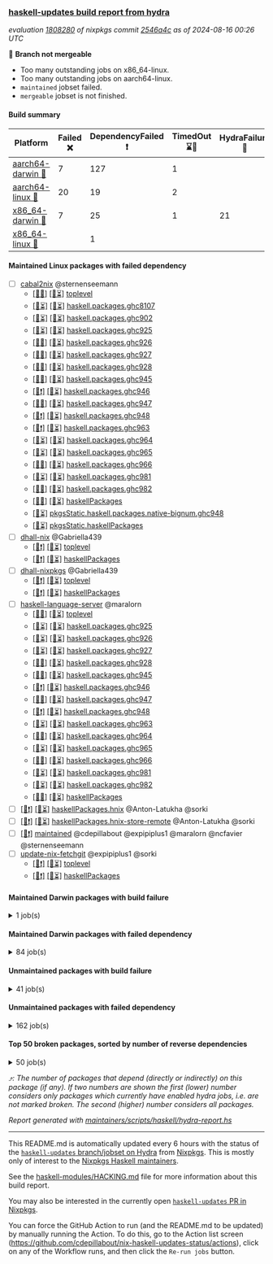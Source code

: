 ### [haskell-updates build report from hydra](https://hydra.nixos.org/jobset/nixpkgs/haskell-updates)
*evaluation [1808280](https://hydra.nixos.org/eval/1808280) of nixpkgs commit [2546a4c](https://github.com/NixOS/nixpkgs/commits/2546a4c70df3a6d57468d692d97ae6295f408baf) as of 2024-08-16 00:26 UTC*

🔴 **Branch not mergeable**
  * Too many outstanding jobs on x86_64-linux.
  * Too many outstanding jobs on aarch64-linux.
  * `maintained` jobset failed.
  * `mergeable` jobset is not finished.

#### Build summary

 | Platform | Failed ❌ | DependencyFailed ❗ | TimedOut ⌛🚫 | HydraFailure 🚧 | Unfinished ⏳ | Success ✅ | 
 | --- | --- | --- | --- | --- | --- | --- | 
 | [aarch64-darwin 🍏](https://hydra.nixos.org/eval/1808280?filter=.aarch64-darwin) | 7 | 127 | 1 |  | 4768 | 1642 | 
 | [aarch64-linux 📱](https://hydra.nixos.org/eval/1808280?filter=.aarch64-linux) | 20 | 19 | 2 |  | 1951 | 4639 | 
 | [x86_64-darwin 🍎](https://hydra.nixos.org/eval/1808280?filter=.x86_64-darwin) | 7 | 25 | 1 | 21 | 4888 | 1631 | 
 | [x86_64-linux 🐧](https://hydra.nixos.org/eval/1808280?filter=.x86_64-linux) |  | 1 |  |  | 6617 | 26 | 
#### Maintained Linux packages with failed dependency
- [ ] [cabal2nix](https://hydra.nixos.org/eval/1808280?filter=cabal2nix) @sternenseemann
  - [[📱✅]](https://hydra.nixos.org/build/269665701) [[🐧⏳]](https://hydra.nixos.org/build/269660296) [toplevel](https://hydra.nixos.org/eval/1808280?filter=cabal2nix)
  - [[📱⏳]](https://hydra.nixos.org/build/269679825) [[🐧⏳]](https://hydra.nixos.org/build/269664736) [haskell.packages.ghc8107](https://hydra.nixos.org/eval/1808280?filter=haskell.packages.ghc8107.cabal2nix)
  - [[📱⏳]](https://hydra.nixos.org/build/269672523) [[🐧⏳]](https://hydra.nixos.org/build/269657886) [haskell.packages.ghc902](https://hydra.nixos.org/eval/1808280?filter=haskell.packages.ghc902.cabal2nix)
  - [[📱⏳]](https://hydra.nixos.org/build/269675464) [[🐧⏳]](https://hydra.nixos.org/build/269673600) [haskell.packages.ghc925](https://hydra.nixos.org/eval/1808280?filter=haskell.packages.ghc925.cabal2nix)
  - [[📱✅]](https://hydra.nixos.org/build/269658380) [[🐧⏳]](https://hydra.nixos.org/build/269673134) [haskell.packages.ghc926](https://hydra.nixos.org/eval/1808280?filter=haskell.packages.ghc926.cabal2nix)
  - [[📱✅]](https://hydra.nixos.org/build/269674141) [[🐧⏳]](https://hydra.nixos.org/build/269680443) [haskell.packages.ghc927](https://hydra.nixos.org/eval/1808280?filter=haskell.packages.ghc927.cabal2nix)
  - [[📱✅]](https://hydra.nixos.org/build/269666281) [[🐧⏳]](https://hydra.nixos.org/build/269679327) [haskell.packages.ghc928](https://hydra.nixos.org/eval/1808280?filter=haskell.packages.ghc928.cabal2nix)
  - [[📱✅]](https://hydra.nixos.org/build/269675847) [[🐧⏳]](https://hydra.nixos.org/build/269676740) [haskell.packages.ghc945](https://hydra.nixos.org/eval/1808280?filter=haskell.packages.ghc945.cabal2nix)
  - [[📱❗]](https://hydra.nixos.org/build/269674154) [[🐧⏳]](https://hydra.nixos.org/build/269658557) [haskell.packages.ghc946](https://hydra.nixos.org/eval/1808280?filter=haskell.packages.ghc946.cabal2nix)
  - [[📱✅]](https://hydra.nixos.org/build/269666972) [[🐧⏳]](https://hydra.nixos.org/build/269664460) [haskell.packages.ghc947](https://hydra.nixos.org/eval/1808280?filter=haskell.packages.ghc947.cabal2nix)
  - [[📱❗]](https://hydra.nixos.org/build/269661885) [[🐧⏳]](https://hydra.nixos.org/build/269655942) [haskell.packages.ghc948](https://hydra.nixos.org/eval/1808280?filter=haskell.packages.ghc948.cabal2nix)
  - [[📱❗]](https://hydra.nixos.org/build/269674663) [[🐧⏳]](https://hydra.nixos.org/build/269662839) [haskell.packages.ghc963](https://hydra.nixos.org/eval/1808280?filter=haskell.packages.ghc963.cabal2nix)
  - [[📱⏳]](https://hydra.nixos.org/build/269679275) [[🐧⏳]](https://hydra.nixos.org/build/269657240) [haskell.packages.ghc964](https://hydra.nixos.org/eval/1808280?filter=haskell.packages.ghc964.cabal2nix)
  - [[📱⏳]](https://hydra.nixos.org/build/269679077) [[🐧⏳]](https://hydra.nixos.org/build/269671711) [haskell.packages.ghc965](https://hydra.nixos.org/eval/1808280?filter=haskell.packages.ghc965.cabal2nix)
  - [[📱✅]](https://hydra.nixos.org/build/269656271) [[🐧⏳]](https://hydra.nixos.org/build/269658432) [haskell.packages.ghc966](https://hydra.nixos.org/eval/1808280?filter=haskell.packages.ghc966.cabal2nix)
  - [[📱⏳]](https://hydra.nixos.org/build/269679441) [[🐧⏳]](https://hydra.nixos.org/build/269676637) [haskell.packages.ghc981](https://hydra.nixos.org/eval/1808280?filter=haskell.packages.ghc981.cabal2nix)
  - [[📱✅]](https://hydra.nixos.org/build/269654261) [[🐧⏳]](https://hydra.nixos.org/build/269674595) [haskell.packages.ghc982](https://hydra.nixos.org/eval/1808280?filter=haskell.packages.ghc982.cabal2nix)
  - [[📱✅]](https://hydra.nixos.org/build/269665646) [[🐧⏳]](https://hydra.nixos.org/build/269680012) [haskellPackages](https://hydra.nixos.org/eval/1808280?filter=haskellPackages.cabal2nix)
  -  [[🐧⏳]](https://hydra.nixos.org/build/269667074) [pkgsStatic.haskell.packages.native-bignum.ghc948](https://hydra.nixos.org/eval/1808280?filter=pkgsStatic.haskell.packages.native-bignum.ghc948.cabal2nix)
  -  [[🐧⏳]](https://hydra.nixos.org/build/269662603) [pkgsStatic.haskellPackages](https://hydra.nixos.org/eval/1808280?filter=pkgsStatic.haskellPackages.cabal2nix)
- [ ] [dhall-nix](https://hydra.nixos.org/eval/1808280?filter=dhall-nix) @Gabriella439
  - [[📱❗]](https://hydra.nixos.org/build/269680077) [[🐧⏳]](https://hydra.nixos.org/build/269654347) [toplevel](https://hydra.nixos.org/eval/1808280?filter=dhall-nix)
  - [[📱❗]](https://hydra.nixos.org/build/269669081) [[🐧⏳]](https://hydra.nixos.org/build/269680059) [haskellPackages](https://hydra.nixos.org/eval/1808280?filter=haskellPackages.dhall-nix)
- [ ] [dhall-nixpkgs](https://hydra.nixos.org/eval/1808280?filter=dhall-nixpkgs) @Gabriella439
  - [[📱❗]](https://hydra.nixos.org/build/269669329) [[🐧⏳]](https://hydra.nixos.org/build/269676322) [toplevel](https://hydra.nixos.org/eval/1808280?filter=dhall-nixpkgs)
  - [[📱❗]](https://hydra.nixos.org/build/269673910) [[🐧⏳]](https://hydra.nixos.org/build/269673008) [haskellPackages](https://hydra.nixos.org/eval/1808280?filter=haskellPackages.dhall-nixpkgs)
- [ ] [haskell-language-server](https://hydra.nixos.org/eval/1808280?filter=haskell-language-server) @maralorn
  - [[📱✅]](https://hydra.nixos.org/build/269677969) [[🐧⏳]](https://hydra.nixos.org/build/269675600) [toplevel](https://hydra.nixos.org/eval/1808280?filter=haskell-language-server)
  - [[📱⏳]](https://hydra.nixos.org/build/269671229) [[🐧⏳]](https://hydra.nixos.org/build/269661554) [haskell.packages.ghc925](https://hydra.nixos.org/eval/1808280?filter=haskell.packages.ghc925.haskell-language-server)
  - [[📱⏳]](https://hydra.nixos.org/build/269673562) [[🐧⏳]](https://hydra.nixos.org/build/269677445) [haskell.packages.ghc926](https://hydra.nixos.org/eval/1808280?filter=haskell.packages.ghc926.haskell-language-server)
  - [[📱⏳]](https://hydra.nixos.org/build/269672258) [[🐧⏳]](https://hydra.nixos.org/build/269660628) [haskell.packages.ghc927](https://hydra.nixos.org/eval/1808280?filter=haskell.packages.ghc927.haskell-language-server)
  - [[📱✅]](https://hydra.nixos.org/build/269668441) [[🐧⏳]](https://hydra.nixos.org/build/269680054) [haskell.packages.ghc928](https://hydra.nixos.org/eval/1808280?filter=haskell.packages.ghc928.haskell-language-server)
  - [[📱✅]](https://hydra.nixos.org/build/269660358) [[🐧⏳]](https://hydra.nixos.org/build/269654495) [haskell.packages.ghc945](https://hydra.nixos.org/eval/1808280?filter=haskell.packages.ghc945.haskell-language-server)
  - [[📱❗]](https://hydra.nixos.org/build/269664568) [[🐧⏳]](https://hydra.nixos.org/build/269672743) [haskell.packages.ghc946](https://hydra.nixos.org/eval/1808280?filter=haskell.packages.ghc946.haskell-language-server)
  - [[📱✅]](https://hydra.nixos.org/build/269660371) [[🐧⏳]](https://hydra.nixos.org/build/269661864) [haskell.packages.ghc947](https://hydra.nixos.org/eval/1808280?filter=haskell.packages.ghc947.haskell-language-server)
  - [[📱❗]](https://hydra.nixos.org/build/269664718) [[🐧⏳]](https://hydra.nixos.org/build/269679094) [haskell.packages.ghc948](https://hydra.nixos.org/eval/1808280?filter=haskell.packages.ghc948.haskell-language-server)
  - [[📱⏳]](https://hydra.nixos.org/build/269669691) [[🐧⏳]](https://hydra.nixos.org/build/269657287) [haskell.packages.ghc963](https://hydra.nixos.org/eval/1808280?filter=haskell.packages.ghc963.haskell-language-server)
  - [[📱✅]](https://hydra.nixos.org/build/269658363) [[🐧⏳]](https://hydra.nixos.org/build/269682119) [haskell.packages.ghc964](https://hydra.nixos.org/eval/1808280?filter=haskell.packages.ghc964.haskell-language-server)
  - [[📱⏳]](https://hydra.nixos.org/build/269681598) [[🐧⏳]](https://hydra.nixos.org/build/269674197) [haskell.packages.ghc965](https://hydra.nixos.org/eval/1808280?filter=haskell.packages.ghc965.haskell-language-server)
  - [[📱✅]](https://hydra.nixos.org/build/269661149) [[🐧⏳]](https://hydra.nixos.org/build/269675417) [haskell.packages.ghc966](https://hydra.nixos.org/eval/1808280?filter=haskell.packages.ghc966.haskell-language-server)
  - [[📱⏳]](https://hydra.nixos.org/build/269679934) [[🐧⏳]](https://hydra.nixos.org/build/269673861) [haskell.packages.ghc981](https://hydra.nixos.org/eval/1808280?filter=haskell.packages.ghc981.haskell-language-server)
  - [[📱⏳]](https://hydra.nixos.org/build/269678173) [[🐧⏳]](https://hydra.nixos.org/build/269678983) [haskell.packages.ghc982](https://hydra.nixos.org/eval/1808280?filter=haskell.packages.ghc982.haskell-language-server)
  - [[📱✅]](https://hydra.nixos.org/build/269676395) [[🐧⏳]](https://hydra.nixos.org/build/269658681) [haskellPackages](https://hydra.nixos.org/eval/1808280?filter=haskellPackages.haskell-language-server)
- [ ] [[📱❗]](https://hydra.nixos.org/build/269668070) [[🐧⏳]](https://hydra.nixos.org/build/269680401) [haskellPackages.hnix](https://hydra.nixos.org/eval/1808280?filter=haskellPackages.hnix) @Anton-Latukha @sorki
- [ ] [[📱❗]](https://hydra.nixos.org/build/269663500) [[🐧⏳]](https://hydra.nixos.org/build/269675527) [haskellPackages.hnix-store-remote](https://hydra.nixos.org/eval/1808280?filter=haskellPackages.hnix-store-remote) @Anton-Latukha @sorki
- [ ] [[🐧❗]](https://hydra.nixos.org/build/269870606) [maintained](https://hydra.nixos.org/eval/1808280?filter=maintained) @cdepillabout @expipiplus1 @maralorn @ncfavier @sternenseemann
- [ ] [update-nix-fetchgit](https://hydra.nixos.org/eval/1808280?filter=update-nix-fetchgit) @expipiplus1 @sorki
  - [[📱❗]](https://hydra.nixos.org/build/269656405) [[🐧⏳]](https://hydra.nixos.org/build/269674051) [toplevel](https://hydra.nixos.org/eval/1808280?filter=update-nix-fetchgit)
  - [[📱❗]](https://hydra.nixos.org/build/269669387) [[🐧⏳]](https://hydra.nixos.org/build/269673356) [haskellPackages](https://hydra.nixos.org/eval/1808280?filter=haskellPackages.update-nix-fetchgit)
#### Maintained Darwin packages with build failure
<details><summary>1 job(s) </summary>

- [ ] [[🍏❌]](https://hydra.nixos.org/build/269656633) [[🍎❌]](https://hydra.nixos.org/build/269660105) [wstunnel](https://hydra.nixos.org/eval/1808280?filter=wstunnel) @NeverBehave @R-VdP
</details>

#### Maintained Darwin packages with failed dependency
<details><summary>84 job(s) </summary>

- [ ] [cabal2nix](https://hydra.nixos.org/eval/1808280?filter=cabal2nix) @sternenseemann
  - [[🍏⏳]](https://hydra.nixos.org/build/269662361) [[🍎⏳]](https://hydra.nixos.org/build/269668896) [toplevel](https://hydra.nixos.org/eval/1808280?filter=cabal2nix)
  - [[🍏❗]](https://hydra.nixos.org/build/269660673) [[🍎⏳]](https://hydra.nixos.org/build/269668844) [haskell.packages.ghc8107](https://hydra.nixos.org/eval/1808280?filter=haskell.packages.ghc8107.cabal2nix)
  - [[🍏⏳]](https://hydra.nixos.org/build/269662455) [[🍎🚧]](https://hydra.nixos.org/build/269667801) [haskell.packages.ghc902](https://hydra.nixos.org/eval/1808280?filter=haskell.packages.ghc902.cabal2nix)
  - [[🍏⏳]](https://hydra.nixos.org/build/269665580) [[🍎⏳]](https://hydra.nixos.org/build/269656380) [haskell.packages.ghc925](https://hydra.nixos.org/eval/1808280?filter=haskell.packages.ghc925.cabal2nix)
  - [[🍏⏳]](https://hydra.nixos.org/build/269674532) [[🍎🚧]](https://hydra.nixos.org/build/269669922) [haskell.packages.ghc926](https://hydra.nixos.org/eval/1808280?filter=haskell.packages.ghc926.cabal2nix)
  - [[🍏⏳]](https://hydra.nixos.org/build/269657311) [[🍎⏳]](https://hydra.nixos.org/build/269668699) [haskell.packages.ghc927](https://hydra.nixos.org/eval/1808280?filter=haskell.packages.ghc927.cabal2nix)
  - [[🍏⏳]](https://hydra.nixos.org/build/269668184) [[🍎⏳]](https://hydra.nixos.org/build/269675664) [haskell.packages.ghc928](https://hydra.nixos.org/eval/1808280?filter=haskell.packages.ghc928.cabal2nix)
  - [[🍏⏳]](https://hydra.nixos.org/build/269658820) [[🍎⏳]](https://hydra.nixos.org/build/269656363) [haskell.packages.ghc945](https://hydra.nixos.org/eval/1808280?filter=haskell.packages.ghc945.cabal2nix)
  - [[🍏⏳]](https://hydra.nixos.org/build/269676606) [[🍎⏳]](https://hydra.nixos.org/build/269678730) [haskell.packages.ghc946](https://hydra.nixos.org/eval/1808280?filter=haskell.packages.ghc946.cabal2nix)
  - [[🍏⏳]](https://hydra.nixos.org/build/269669907) [[🍎⏳]](https://hydra.nixos.org/build/269654568) [haskell.packages.ghc947](https://hydra.nixos.org/eval/1808280?filter=haskell.packages.ghc947.cabal2nix)
  - [[🍏⏳]](https://hydra.nixos.org/build/269660654) [[🍎⏳]](https://hydra.nixos.org/build/269681549) [haskell.packages.ghc948](https://hydra.nixos.org/eval/1808280?filter=haskell.packages.ghc948.cabal2nix)
  - [[🍏⏳]](https://hydra.nixos.org/build/269662478) [[🍎🚧]](https://hydra.nixos.org/build/269677362) [haskell.packages.ghc963](https://hydra.nixos.org/eval/1808280?filter=haskell.packages.ghc963.cabal2nix)
  - [[🍏⏳]](https://hydra.nixos.org/build/269659197) [[🍎⏳]](https://hydra.nixos.org/build/269660423) [haskell.packages.ghc964](https://hydra.nixos.org/eval/1808280?filter=haskell.packages.ghc964.cabal2nix)
  - [[🍏⏳]](https://hydra.nixos.org/build/269669056) [[🍎⏳]](https://hydra.nixos.org/build/269674178) [haskell.packages.ghc965](https://hydra.nixos.org/eval/1808280?filter=haskell.packages.ghc965.cabal2nix)
  - [[🍏⏳]](https://hydra.nixos.org/build/269664154) [[🍎⏳]](https://hydra.nixos.org/build/269669663) [haskell.packages.ghc966](https://hydra.nixos.org/eval/1808280?filter=haskell.packages.ghc966.cabal2nix)
  - [[🍏⏳]](https://hydra.nixos.org/build/269664892) [[🍎⏳]](https://hydra.nixos.org/build/269675050) [haskell.packages.ghc981](https://hydra.nixos.org/eval/1808280?filter=haskell.packages.ghc981.cabal2nix)
  - [[🍏⏳]](https://hydra.nixos.org/build/269656526) [[🍎⏳]](https://hydra.nixos.org/build/269669066) [haskell.packages.ghc982](https://hydra.nixos.org/eval/1808280?filter=haskell.packages.ghc982.cabal2nix)
  - [[🍏⏳]](https://hydra.nixos.org/build/269677597) [[🍎⏳]](https://hydra.nixos.org/build/269680027) [haskellPackages](https://hydra.nixos.org/eval/1808280?filter=haskellPackages.cabal2nix)
- [ ] [dhall-nix](https://hydra.nixos.org/eval/1808280?filter=dhall-nix) @Gabriella439
  - [[🍏❗]](https://hydra.nixos.org/build/269681748) [[🍎❗]](https://hydra.nixos.org/build/269663539) [toplevel](https://hydra.nixos.org/eval/1808280?filter=dhall-nix)
  - [[🍏❗]](https://hydra.nixos.org/build/269677085) [[🍎❗]](https://hydra.nixos.org/build/269669607) [haskellPackages](https://hydra.nixos.org/eval/1808280?filter=haskellPackages.dhall-nix)
- [ ] [dhall-nixpkgs](https://hydra.nixos.org/eval/1808280?filter=dhall-nixpkgs) @Gabriella439
  - [[🍏❗]](https://hydra.nixos.org/build/269676315) [[🍎❗]](https://hydra.nixos.org/build/269657597) [toplevel](https://hydra.nixos.org/eval/1808280?filter=dhall-nixpkgs)
  - [[🍏❗]](https://hydra.nixos.org/build/269668228) [[🍎❗]](https://hydra.nixos.org/build/269661181) [haskellPackages](https://hydra.nixos.org/eval/1808280?filter=haskellPackages.dhall-nixpkgs)
- [ ] [[🍏❗]](https://hydra.nixos.org/build/269662086) [[🍎⏳]](https://hydra.nixos.org/build/269678356) [elmPackages.elmi-to-json](https://hydra.nixos.org/eval/1808280?filter=elmPackages.elmi-to-json) @turboMaCk
- [ ] [[🍏❗]](https://hydra.nixos.org/build/269670357) [[🍎⏳]](https://hydra.nixos.org/build/269671414) [haskellPackages.flat](https://hydra.nixos.org/eval/1808280?filter=haskellPackages.flat) @sternenseemann
- [ ] [[🍏❗]](https://hydra.nixos.org/build/269680843) [[🍎⏳]](https://hydra.nixos.org/build/269656919) [haskellPackages.ghc-vis](https://hydra.nixos.org/eval/1808280?filter=haskellPackages.ghc-vis) @dalpd
- [ ] [haskell-language-server](https://hydra.nixos.org/eval/1808280?filter=haskell-language-server) @maralorn
  - [[🍏❗]](https://hydra.nixos.org/build/269656534) [[🍎⏳]](https://hydra.nixos.org/build/269677881) [toplevel](https://hydra.nixos.org/eval/1808280?filter=haskell-language-server)
  - [[🍏⏳]](https://hydra.nixos.org/build/269664831) [[🍎⏳]](https://hydra.nixos.org/build/269667469) [haskell.packages.ghc925](https://hydra.nixos.org/eval/1808280?filter=haskell.packages.ghc925.haskell-language-server)
  - [[🍏⏳]](https://hydra.nixos.org/build/269666839) [[🍎🚧]](https://hydra.nixos.org/build/269671909) [haskell.packages.ghc926](https://hydra.nixos.org/eval/1808280?filter=haskell.packages.ghc926.haskell-language-server)
  - [[🍏⏳]](https://hydra.nixos.org/build/269667547) [[🍎⏳]](https://hydra.nixos.org/build/269667158) [haskell.packages.ghc927](https://hydra.nixos.org/eval/1808280?filter=haskell.packages.ghc927.haskell-language-server)
  - [[🍏⏳]](https://hydra.nixos.org/build/269654602) [[🍎⏳]](https://hydra.nixos.org/build/269678098) [haskell.packages.ghc928](https://hydra.nixos.org/eval/1808280?filter=haskell.packages.ghc928.haskell-language-server)
  - [[🍏⏳]](https://hydra.nixos.org/build/269654346) [[🍎⏳]](https://hydra.nixos.org/build/269667662) [haskell.packages.ghc945](https://hydra.nixos.org/eval/1808280?filter=haskell.packages.ghc945.haskell-language-server)
  - [[🍏⏳]](https://hydra.nixos.org/build/269661769) [[🍎⏳]](https://hydra.nixos.org/build/269664787) [haskell.packages.ghc946](https://hydra.nixos.org/eval/1808280?filter=haskell.packages.ghc946.haskell-language-server)
  - [[🍏⏳]](https://hydra.nixos.org/build/269668735) [[🍎⏳]](https://hydra.nixos.org/build/269678172) [haskell.packages.ghc947](https://hydra.nixos.org/eval/1808280?filter=haskell.packages.ghc947.haskell-language-server)
  - [[🍏⏳]](https://hydra.nixos.org/build/269660512) [[🍎⏳]](https://hydra.nixos.org/build/269664625) [haskell.packages.ghc948](https://hydra.nixos.org/eval/1808280?filter=haskell.packages.ghc948.haskell-language-server)
  - [[🍏⏳]](https://hydra.nixos.org/build/269671659) [[🍎🚧]](https://hydra.nixos.org/build/269665940) [haskell.packages.ghc963](https://hydra.nixos.org/eval/1808280?filter=haskell.packages.ghc963.haskell-language-server)
  - [[🍏⏳]](https://hydra.nixos.org/build/269680429) [[🍎⏳]](https://hydra.nixos.org/build/269666498) [haskell.packages.ghc964](https://hydra.nixos.org/eval/1808280?filter=haskell.packages.ghc964.haskell-language-server)
  - [[🍏⏳]](https://hydra.nixos.org/build/269668458) [[🍎⏳]](https://hydra.nixos.org/build/269669283) [haskell.packages.ghc965](https://hydra.nixos.org/eval/1808280?filter=haskell.packages.ghc965.haskell-language-server)
  - [[🍏❗]](https://hydra.nixos.org/build/269667073) [[🍎⏳]](https://hydra.nixos.org/build/269666795) [haskell.packages.ghc966](https://hydra.nixos.org/eval/1808280?filter=haskell.packages.ghc966.haskell-language-server)
  - [[🍏⏳]](https://hydra.nixos.org/build/269670992) [[🍎⏳]](https://hydra.nixos.org/build/269668936) [haskell.packages.ghc981](https://hydra.nixos.org/eval/1808280?filter=haskell.packages.ghc981.haskell-language-server)
  - [[🍏⏳]](https://hydra.nixos.org/build/269664840) [[🍎🚧]](https://hydra.nixos.org/build/269654931) [haskell.packages.ghc982](https://hydra.nixos.org/eval/1808280?filter=haskell.packages.ghc982.haskell-language-server)
  - [[🍏❗]](https://hydra.nixos.org/build/269672223) [[🍎⏳]](https://hydra.nixos.org/build/269663707) [haskellPackages](https://hydra.nixos.org/eval/1808280?filter=haskellPackages.haskell-language-server)
- [ ] [hlint](https://hydra.nixos.org/eval/1808280?filter=hlint) @maralorn
  - [[🍏❗]](https://hydra.nixos.org/build/269663223) [[🍎⏳]](https://hydra.nixos.org/build/269665944) [toplevel](https://hydra.nixos.org/eval/1808280?filter=hlint)
  - [[🍏⏳]](https://hydra.nixos.org/build/269682156) [[🍎⏳]](https://hydra.nixos.org/build/269671286) [haskell.packages.ghc925](https://hydra.nixos.org/eval/1808280?filter=haskell.packages.ghc925.hlint)
  - [[🍏⏳]](https://hydra.nixos.org/build/269672320) [[🍎🚧]](https://hydra.nixos.org/build/269658320) [haskell.packages.ghc926](https://hydra.nixos.org/eval/1808280?filter=haskell.packages.ghc926.hlint)
  - [[🍏⏳]](https://hydra.nixos.org/build/269678490) [[🍎⏳]](https://hydra.nixos.org/build/269678828) [haskell.packages.ghc927](https://hydra.nixos.org/eval/1808280?filter=haskell.packages.ghc927.hlint)
  - [[🍏✅]](https://hydra.nixos.org/build/269669215) [[🍎⏳]](https://hydra.nixos.org/build/269672306) [haskell.packages.ghc928](https://hydra.nixos.org/eval/1808280?filter=haskell.packages.ghc928.hlint)
  - [[🍏✅]](https://hydra.nixos.org/build/269678815) [[🍎⏳]](https://hydra.nixos.org/build/269671780) [haskell.packages.ghc945](https://hydra.nixos.org/eval/1808280?filter=haskell.packages.ghc945.hlint)
  - [[🍏⏳]](https://hydra.nixos.org/build/269677204) [[🍎⏳]](https://hydra.nixos.org/build/269656817) [haskell.packages.ghc946](https://hydra.nixos.org/eval/1808280?filter=haskell.packages.ghc946.hlint)
  - [[🍏⏳]](https://hydra.nixos.org/build/269671468) [[🍎⏳]](https://hydra.nixos.org/build/269671340) [haskell.packages.ghc947](https://hydra.nixos.org/eval/1808280?filter=haskell.packages.ghc947.hlint)
  - [[🍏⏳]](https://hydra.nixos.org/build/269668743) [[🍎⏳]](https://hydra.nixos.org/build/269671193) [haskell.packages.ghc948](https://hydra.nixos.org/eval/1808280?filter=haskell.packages.ghc948.hlint)
  - [[🍏⏳]](https://hydra.nixos.org/build/269657489) [[🍎🚧]](https://hydra.nixos.org/build/269663958) [haskell.packages.ghc963](https://hydra.nixos.org/eval/1808280?filter=haskell.packages.ghc963.hlint)
  - [[🍏⏳]](https://hydra.nixos.org/build/269682112) [[🍎⏳]](https://hydra.nixos.org/build/269662942) [haskell.packages.ghc964](https://hydra.nixos.org/eval/1808280?filter=haskell.packages.ghc964.hlint)
  - [[🍏⏳]](https://hydra.nixos.org/build/269663018) [[🍎⏳]](https://hydra.nixos.org/build/269676628) [haskell.packages.ghc965](https://hydra.nixos.org/eval/1808280?filter=haskell.packages.ghc965.hlint)
  - [[🍏❗]](https://hydra.nixos.org/build/269668290) [[🍎✅]](https://hydra.nixos.org/build/269654890) [haskell.packages.ghc966](https://hydra.nixos.org/eval/1808280?filter=haskell.packages.ghc966.hlint)
  - [[🍏❗]](https://hydra.nixos.org/build/269661391) [[🍎✅]](https://hydra.nixos.org/build/269660527) [haskellPackages](https://hydra.nixos.org/eval/1808280?filter=haskellPackages.hlint)
- [ ] [[🍏❗]](https://hydra.nixos.org/build/269668298) [[🍎❗]](https://hydra.nixos.org/build/269667448) [haskellPackages.hnix](https://hydra.nixos.org/eval/1808280?filter=haskellPackages.hnix) @Anton-Latukha @sorki
- [ ] [[🍏❗]](https://hydra.nixos.org/build/269655870) [[🍎❗]](https://hydra.nixos.org/build/269672389) [haskellPackages.hnix-store-remote](https://hydra.nixos.org/eval/1808280?filter=haskellPackages.hnix-store-remote) @Anton-Latukha @sorki
- [ ] [[🍏❗]](https://hydra.nixos.org/build/269671177) [[🍎⏳]](https://hydra.nixos.org/build/269670573) [haskellPackages.stm-containers](https://hydra.nixos.org/eval/1808280?filter=haskellPackages.stm-containers) @maralorn
- [ ] [update-nix-fetchgit](https://hydra.nixos.org/eval/1808280?filter=update-nix-fetchgit) @expipiplus1 @sorki
  - [[🍏❗]](https://hydra.nixos.org/build/269663570) [[🍎❗]](https://hydra.nixos.org/build/269661592) [toplevel](https://hydra.nixos.org/eval/1808280?filter=update-nix-fetchgit)
  - [[🍏❗]](https://hydra.nixos.org/build/269667231) [[🍎❗]](https://hydra.nixos.org/build/269657124) [haskellPackages](https://hydra.nixos.org/eval/1808280?filter=haskellPackages.update-nix-fetchgit)
- [ ] [weeder](https://hydra.nixos.org/eval/1808280?filter=weeder) @maralorn
  - [[🍏❗]](https://hydra.nixos.org/build/269675846) [[🍎⏳]](https://hydra.nixos.org/build/269664729) [haskell.packages.ghc8107](https://hydra.nixos.org/eval/1808280?filter=haskell.packages.ghc8107.weeder)
  - [[🍏⏳]](https://hydra.nixos.org/build/269679080) [[🍎🚧]](https://hydra.nixos.org/build/269681014) [haskell.packages.ghc902](https://hydra.nixos.org/eval/1808280?filter=haskell.packages.ghc902.weeder)
  - [[🍏⏳]](https://hydra.nixos.org/build/269668940) [[🍎⏳]](https://hydra.nixos.org/build/269665826) [haskell.packages.ghc925](https://hydra.nixos.org/eval/1808280?filter=haskell.packages.ghc925.weeder)
  - [[🍏⏳]](https://hydra.nixos.org/build/269666308) [[🍎🚧]](https://hydra.nixos.org/build/269680786) [haskell.packages.ghc926](https://hydra.nixos.org/eval/1808280?filter=haskell.packages.ghc926.weeder)
  - [[🍏⏳]](https://hydra.nixos.org/build/269676197) [[🍎⏳]](https://hydra.nixos.org/build/269665595) [haskell.packages.ghc927](https://hydra.nixos.org/eval/1808280?filter=haskell.packages.ghc927.weeder)
  - [[🍏⏳]](https://hydra.nixos.org/build/269672854) [[🍎⏳]](https://hydra.nixos.org/build/269655004) [haskell.packages.ghc928](https://hydra.nixos.org/eval/1808280?filter=haskell.packages.ghc928.weeder)
  - [[🍏⏳]](https://hydra.nixos.org/build/269677458) [[🍎⏳]](https://hydra.nixos.org/build/269655905) [haskell.packages.ghc945](https://hydra.nixos.org/eval/1808280?filter=haskell.packages.ghc945.weeder)
  - [[🍏⏳]](https://hydra.nixos.org/build/269669389) [[🍎⏳]](https://hydra.nixos.org/build/269659818) [haskell.packages.ghc946](https://hydra.nixos.org/eval/1808280?filter=haskell.packages.ghc946.weeder)
  - [[🍏⏳]](https://hydra.nixos.org/build/269675422) [[🍎⏳]](https://hydra.nixos.org/build/269660098) [haskell.packages.ghc947](https://hydra.nixos.org/eval/1808280?filter=haskell.packages.ghc947.weeder)
  - [[🍏⏳]](https://hydra.nixos.org/build/269659632) [[🍎⏳]](https://hydra.nixos.org/build/269668797) [haskell.packages.ghc948](https://hydra.nixos.org/eval/1808280?filter=haskell.packages.ghc948.weeder)
  - [[🍏⏳]](https://hydra.nixos.org/build/269673753) [[🍎🚧]](https://hydra.nixos.org/build/269675889) [haskell.packages.ghc963](https://hydra.nixos.org/eval/1808280?filter=haskell.packages.ghc963.weeder)
  - [[🍏⏳]](https://hydra.nixos.org/build/269661425) [[🍎⏳]](https://hydra.nixos.org/build/269678968) [haskell.packages.ghc964](https://hydra.nixos.org/eval/1808280?filter=haskell.packages.ghc964.weeder)
  - [[🍏⏳]](https://hydra.nixos.org/build/269672898) [[🍎⏳]](https://hydra.nixos.org/build/269669660) [haskell.packages.ghc965](https://hydra.nixos.org/eval/1808280?filter=haskell.packages.ghc965.weeder)
  - [[🍏⏳]](https://hydra.nixos.org/build/269663229) [[🍎⏳]](https://hydra.nixos.org/build/269666996) [haskell.packages.ghc966](https://hydra.nixos.org/eval/1808280?filter=haskell.packages.ghc966.weeder)
  - [[🍏⏳]](https://hydra.nixos.org/build/269667107) [[🍎⏳]](https://hydra.nixos.org/build/269666002) [haskell.packages.ghc981](https://hydra.nixos.org/eval/1808280?filter=haskell.packages.ghc981.weeder)
  - [[🍏⏳]](https://hydra.nixos.org/build/269672642) [[🍎⏳]](https://hydra.nixos.org/build/269658236) [haskell.packages.ghc982](https://hydra.nixos.org/eval/1808280?filter=haskell.packages.ghc982.weeder)
  - [[🍏⏳]](https://hydra.nixos.org/build/269682268) [[🍎⏳]](https://hydra.nixos.org/build/269659719) [haskellPackages](https://hydra.nixos.org/eval/1808280?filter=haskellPackages.weeder)
</details>

#### Unmaintained packages with build failure
<details><summary>41 job(s) </summary>

- [ ] [[🍏❌]](https://hydra.nixos.org/build/269672869) [[📱✅]](https://hydra.nixos.org/build/269658035) [[🍎✅]](https://hydra.nixos.org/build/269657207) [[🐧⏳]](https://hydra.nixos.org/build/269679235) [haskellPackages.polyparse](https://hydra.nixos.org/eval/1808280?filter=haskellPackages.polyparse)  ⤴️ 45 | 211
- [ ] [[🍏✅]](https://hydra.nixos.org/build/269680692) [[📱✅]](https://hydra.nixos.org/build/269680703) [[🍎❌]](https://hydra.nixos.org/build/269676829) [[🐧⏳]](https://hydra.nixos.org/build/269662464) [haskellPackages.iconv](https://hydra.nixos.org/eval/1808280?filter=haskellPackages.iconv)  ⤴️ 4 | 16
- [ ] [[🍏❌]](https://hydra.nixos.org/build/269676929) [[📱❌]](https://hydra.nixos.org/build/269662115) [[🍎❌]](https://hydra.nixos.org/build/269654593) [[🐧⏳]](https://hydra.nixos.org/build/269680318) [haskellPackages.hnix-store-tests](https://hydra.nixos.org/eval/1808280?filter=haskellPackages.hnix-store-tests)  ⤴️ 4 | 9
- [ ] [[🍏❌]](https://hydra.nixos.org/build/269674248) [[📱❌]](https://hydra.nixos.org/build/269668272) [[🍎❌]](https://hydra.nixos.org/build/269667215) [[🐧⏳]](https://hydra.nixos.org/build/269671471) [haskellPackages.data-effects-core](https://hydra.nixos.org/eval/1808280?filter=haskellPackages.data-effects-core)  ⤴️ 4 | 4
- [ ] [[🍏❌]](https://hydra.nixos.org/build/269659267) [[📱❌]](https://hydra.nixos.org/build/269676762) [[🍎❌]](https://hydra.nixos.org/build/269678624) [[🐧⏳]](https://hydra.nixos.org/build/269672269) [haskellPackages.avro](https://hydra.nixos.org/eval/1808280?filter=haskellPackages.avro)  ⤴️ 2 | 10
- [ ] [hoogle](https://hydra.nixos.org/eval/1808280?filter=hoogle)  ⤴️ 1 | 5
  - [[🍏❗]](https://hydra.nixos.org/build/269655536) [[📱⏳]](https://hydra.nixos.org/build/269675164) [[🍎⏳]](https://hydra.nixos.org/build/269680035) [[🐧⏳]](https://hydra.nixos.org/build/269655077) [haskell.packages.ghc8107](https://hydra.nixos.org/eval/1808280?filter=haskell.packages.ghc8107.hoogle)
  - [[🍏⏳]](https://hydra.nixos.org/build/269656198) [[📱⏳]](https://hydra.nixos.org/build/269677561) [[🍎🚧]](https://hydra.nixos.org/build/269655682) [[🐧⏳]](https://hydra.nixos.org/build/269670581) [haskell.packages.ghc902](https://hydra.nixos.org/eval/1808280?filter=haskell.packages.ghc902.hoogle)
  - [[🍏⏳]](https://hydra.nixos.org/build/269677810) [[📱⏳]](https://hydra.nixos.org/build/269673045) [[🍎⏳]](https://hydra.nixos.org/build/269680319) [[🐧⏳]](https://hydra.nixos.org/build/269674401) [haskell.packages.ghc925](https://hydra.nixos.org/eval/1808280?filter=haskell.packages.ghc925.hoogle)
  - [[🍏⏳]](https://hydra.nixos.org/build/269677069) [[📱✅]](https://hydra.nixos.org/build/269668061) [[🍎🚧]](https://hydra.nixos.org/build/269671137) [[🐧⏳]](https://hydra.nixos.org/build/269673112) [haskell.packages.ghc926](https://hydra.nixos.org/eval/1808280?filter=haskell.packages.ghc926.hoogle)
  - [[🍏⏳]](https://hydra.nixos.org/build/269661147) [[📱⏳]](https://hydra.nixos.org/build/269677660) [[🍎⏳]](https://hydra.nixos.org/build/269673015) [[🐧⏳]](https://hydra.nixos.org/build/269673327) [haskell.packages.ghc927](https://hydra.nixos.org/eval/1808280?filter=haskell.packages.ghc927.hoogle)
  - [[🍏⏳]](https://hydra.nixos.org/build/269657900) [[📱✅]](https://hydra.nixos.org/build/269658653) [[🍎⏳]](https://hydra.nixos.org/build/269659280) [[🐧⏳]](https://hydra.nixos.org/build/269674610) [haskell.packages.ghc928](https://hydra.nixos.org/eval/1808280?filter=haskell.packages.ghc928.hoogle)
  - [[🍏⏳]](https://hydra.nixos.org/build/269673994) [[📱⏳]](https://hydra.nixos.org/build/269672475) [[🍎⏳]](https://hydra.nixos.org/build/269661746) [[🐧⏳]](https://hydra.nixos.org/build/269679310) [haskell.packages.ghc945](https://hydra.nixos.org/eval/1808280?filter=haskell.packages.ghc945.hoogle)
  - [[🍏⏳]](https://hydra.nixos.org/build/269658436) [[📱❗]](https://hydra.nixos.org/build/269664298) [[🍎⏳]](https://hydra.nixos.org/build/269678885) [[🐧⏳]](https://hydra.nixos.org/build/269655462) [haskell.packages.ghc946](https://hydra.nixos.org/eval/1808280?filter=haskell.packages.ghc946.hoogle)
  - [[🍏⏳]](https://hydra.nixos.org/build/269656970) [[📱✅]](https://hydra.nixos.org/build/269666294) [[🍎⏳]](https://hydra.nixos.org/build/269654586) [[🐧⏳]](https://hydra.nixos.org/build/269677568) [haskell.packages.ghc947](https://hydra.nixos.org/eval/1808280?filter=haskell.packages.ghc947.hoogle)
  - [[🍏⏳]](https://hydra.nixos.org/build/269657898) [[📱❗]](https://hydra.nixos.org/build/269657865) [[🍎⏳]](https://hydra.nixos.org/build/269671490) [[🐧⏳]](https://hydra.nixos.org/build/269677305) [haskell.packages.ghc948](https://hydra.nixos.org/eval/1808280?filter=haskell.packages.ghc948.hoogle)
  - [[🍏⏳]](https://hydra.nixos.org/build/269679002) [[📱❌]](https://hydra.nixos.org/build/269657350) [[🍎🚧]](https://hydra.nixos.org/build/269677985) [[🐧⏳]](https://hydra.nixos.org/build/269670311) [haskell.packages.ghc963](https://hydra.nixos.org/eval/1808280?filter=haskell.packages.ghc963.hoogle)
  - [[🍏⏳]](https://hydra.nixos.org/build/269675016) [[📱⏳]](https://hydra.nixos.org/build/269675493) [[🍎⏳]](https://hydra.nixos.org/build/269662199) [[🐧⏳]](https://hydra.nixos.org/build/269668289) [haskell.packages.ghc964](https://hydra.nixos.org/eval/1808280?filter=haskell.packages.ghc964.hoogle)
  - [[🍏⏳]](https://hydra.nixos.org/build/269672659) [[📱⏳]](https://hydra.nixos.org/build/269675345) [[🍎⏳]](https://hydra.nixos.org/build/269667128) [[🐧⏳]](https://hydra.nixos.org/build/269657509) [haskell.packages.ghc965](https://hydra.nixos.org/eval/1808280?filter=haskell.packages.ghc965.hoogle)
  - [[🍏⏳]](https://hydra.nixos.org/build/269666362) [[📱✅]](https://hydra.nixos.org/build/269679170) [[🍎✅]](https://hydra.nixos.org/build/269680941) [[🐧⏳]](https://hydra.nixos.org/build/269661143) [haskell.packages.ghc966](https://hydra.nixos.org/eval/1808280?filter=haskell.packages.ghc966.hoogle)
  - [[🍏⏳]](https://hydra.nixos.org/build/269658913) [[📱❌]](https://hydra.nixos.org/build/269667176) [[🍎⏳]](https://hydra.nixos.org/build/269660789) [[🐧⏳]](https://hydra.nixos.org/build/269669196) [haskell.packages.ghc981](https://hydra.nixos.org/eval/1808280?filter=haskell.packages.ghc981.hoogle)
  - [[🍏⏳]](https://hydra.nixos.org/build/269680115) [[📱⏳]](https://hydra.nixos.org/build/269678022) [[🍎🚧]](https://hydra.nixos.org/build/269676151) [[🐧⏳]](https://hydra.nixos.org/build/269681063) [haskell.packages.ghc982](https://hydra.nixos.org/eval/1808280?filter=haskell.packages.ghc982.hoogle)
  - [[🍏⏳]](https://hydra.nixos.org/build/269677431) [[📱✅]](https://hydra.nixos.org/build/269658198) [[🍎✅]](https://hydra.nixos.org/build/269658482) [[🐧⏳]](https://hydra.nixos.org/build/269659087) [haskellPackages](https://hydra.nixos.org/eval/1808280?filter=haskellPackages.hoogle)
- [ ] [[🍏❌]](https://hydra.nixos.org/build/269679614) [[📱✅]](https://hydra.nixos.org/build/269671063) [[🍎❌]](https://hydra.nixos.org/build/269659785) [[🐧⏳]](https://hydra.nixos.org/build/269664981) [haskellPackages.rawfilepath](https://hydra.nixos.org/eval/1808280?filter=haskellPackages.rawfilepath)  ⤴️ 1 | 2
- [ ] [[🍏⏳]](https://hydra.nixos.org/build/269678615) [[📱❌]](https://hydra.nixos.org/build/269662802) [[🍎⏳]](https://hydra.nixos.org/build/269681655) [[🐧⏳]](https://hydra.nixos.org/build/269674696) [haskellPackages.nlopt-haskell](https://hydra.nixos.org/eval/1808280?filter=haskellPackages.nlopt-haskell)  ⤴️ 1 | 1
- [ ] [[🍏⏳]](https://hydra.nixos.org/build/269655250) [[📱❌]](https://hydra.nixos.org/build/269660248) [[🍎⏳]](https://hydra.nixos.org/build/269656237) [[🐧⏳]](https://hydra.nixos.org/build/269661934) [haskellPackages.freetype2](https://hydra.nixos.org/eval/1808280?filter=haskellPackages.freetype2)  ⤴️ 0 | 12
- [ ] [[🍏⏳]](https://hydra.nixos.org/build/269658195) [[📱❌]](https://hydra.nixos.org/build/269665877) [[🍎⏳]](https://hydra.nixos.org/build/269666549) [[🐧⏳]](https://hydra.nixos.org/build/269658879) [haskellPackages.hw-simd](https://hydra.nixos.org/eval/1808280?filter=haskellPackages.hw-simd)  ⤴️ 0 | 9
- [ ] [[🍏⏳]](https://hydra.nixos.org/build/269674815) [[📱❌]](https://hydra.nixos.org/build/269655998) [[🍎⏳]](https://hydra.nixos.org/build/269678363) [[🐧⏳]](https://hydra.nixos.org/build/269670631) [haskellPackages.GOST34112012-Hash](https://hydra.nixos.org/eval/1808280?filter=haskellPackages.GOST34112012-Hash) 
- [ ] [[🍏⏳]](https://hydra.nixos.org/build/269658131) [[📱❌]](https://hydra.nixos.org/build/269666894) [[🍎⏳]](https://hydra.nixos.org/build/269659827) [[🐧⏳]](https://hydra.nixos.org/build/269657006) [haskellPackages.autodocodec-swagger2](https://hydra.nixos.org/eval/1808280?filter=haskellPackages.autodocodec-swagger2) 
- [ ] [[🍏⏳]](https://hydra.nixos.org/build/269671830) [[📱❌]](https://hydra.nixos.org/build/269665263) [[🍎⏳]](https://hydra.nixos.org/build/269675327) [[🐧⏳]](https://hydra.nixos.org/build/269669840) [haskellPackages.bearriver](https://hydra.nixos.org/eval/1808280?filter=haskellPackages.bearriver) 
- [ ] [[🍏⏳]](https://hydra.nixos.org/build/269665086) [[📱❌]](https://hydra.nixos.org/build/269657619) [[🍎⏳]](https://hydra.nixos.org/build/269668818) [[🐧⏳]](https://hydra.nixos.org/build/269656730) [haskellPackages.dhscanner-ast](https://hydra.nixos.org/eval/1808280?filter=haskellPackages.dhscanner-ast) 
- [ ] [[🍏❌]](https://hydra.nixos.org/build/269670847) [[📱✅]](https://hydra.nixos.org/build/269668258) [[🍎❌]](https://hydra.nixos.org/build/269669071) [[🐧⏳]](https://hydra.nixos.org/build/269663569) [haskellPackages.exinst-base](https://hydra.nixos.org/eval/1808280?filter=haskellPackages.exinst-base) 
- [ ] [[🍏⏳]](https://hydra.nixos.org/build/269662538) [[📱❌]](https://hydra.nixos.org/build/269658781) [[🍎⏳]](https://hydra.nixos.org/build/269663045) [[🐧⏳]](https://hydra.nixos.org/build/269676305) [haskellPackages.fedora-repoquery](https://hydra.nixos.org/eval/1808280?filter=haskellPackages.fedora-repoquery) 
- [ ] [[🍏⏳]](https://hydra.nixos.org/build/269654269) [[📱❌]](https://hydra.nixos.org/build/269663158) [[🍎⏳]](https://hydra.nixos.org/build/269667432) [[🐧⏳]](https://hydra.nixos.org/build/269673466) [haskellPackages.freckle-kafka](https://hydra.nixos.org/eval/1808280?filter=haskellPackages.freckle-kafka) 
- [ ] [[🍏⏳]](https://hydra.nixos.org/build/269663315) [[📱❌]](https://hydra.nixos.org/build/269667489) [[🍎⏳]](https://hydra.nixos.org/build/269661064) [[🐧⏳]](https://hydra.nixos.org/build/269667834) [haskellPackages.gi-gtk_4](https://hydra.nixos.org/eval/1808280?filter=haskellPackages.gi-gtk_4) 
- [ ] [[🍏⏳]](https://hydra.nixos.org/build/269673548) [[📱❌]](https://hydra.nixos.org/build/269660511) [[🍎⏳]](https://hydra.nixos.org/build/269676577) [[🐧⏳]](https://hydra.nixos.org/build/269679681) [haskellPackages.gi-gtk_4_0_9](https://hydra.nixos.org/eval/1808280?filter=haskellPackages.gi-gtk_4_0_9) 
- [ ] [[🍏⏳]](https://hydra.nixos.org/build/269668751) [[📱❌]](https://hydra.nixos.org/build/269661348) [[🍎⏳]](https://hydra.nixos.org/build/269656202) [[🐧⏳]](https://hydra.nixos.org/build/269658709) [haskellPackages.htmx](https://hydra.nixos.org/eval/1808280?filter=haskellPackages.htmx) 
- [ ] [[🍏⏳]](https://hydra.nixos.org/build/269676332) [[📱❌]](https://hydra.nixos.org/build/269659126) [[🍎⏳]](https://hydra.nixos.org/build/269681567) [[🐧⏳]](https://hydra.nixos.org/build/269681424) [haskellPackages.predicate-transformers](https://hydra.nixos.org/eval/1808280?filter=haskellPackages.predicate-transformers) 
- [ ] [[🍏⏳]](https://hydra.nixos.org/build/269655505) [[📱❌]](https://hydra.nixos.org/build/269654448) [[🍎⏳]](https://hydra.nixos.org/build/269670002) [[🐧⏳]](https://hydra.nixos.org/build/269668085) [haskellPackages.significant-figures](https://hydra.nixos.org/eval/1808280?filter=haskellPackages.significant-figures) 
- [ ] [[📱❌]](https://hydra.nixos.org/build/269657486) [[🐧⏳]](https://hydra.nixos.org/build/269672302) [haskellPackages.tasty-papi](https://hydra.nixos.org/eval/1808280?filter=haskellPackages.tasty-papi) 
- [ ] [[🍏⏳]](https://hydra.nixos.org/build/269661410) [[📱❌]](https://hydra.nixos.org/build/269666047) [[🍎⏳]](https://hydra.nixos.org/build/269661545) [[🐧⏳]](https://hydra.nixos.org/build/269668682) [haskellPackages.wkt-types](https://hydra.nixos.org/eval/1808280?filter=haskellPackages.wkt-types) 
</details>

#### Unmaintained packages with failed dependency
<details><summary>162 job(s) </summary>

- [ ] [[🍏❗]](https://hydra.nixos.org/build/269662952) [[📱✅]](https://hydra.nixos.org/build/269656057) [[🍎⏳]](https://hydra.nixos.org/build/269657696) [[🐧⏳]](https://hydra.nixos.org/build/269656492) [haskellPackages.list-t](https://hydra.nixos.org/eval/1808280?filter=haskellPackages.list-t)  ⤴️ 18 | 120
- [ ] [[🍏❗]](https://hydra.nixos.org/build/269668168) [[📱✅]](https://hydra.nixos.org/build/269654822) [[🍎✅]](https://hydra.nixos.org/build/269671299) [[🐧⏳]](https://hydra.nixos.org/build/269669271) [haskellPackages.cpphs](https://hydra.nixos.org/eval/1808280?filter=haskellPackages.cpphs)  ⤴️ 17 | 76
- [ ] [[🍏❗]](https://hydra.nixos.org/build/269657279) [[📱✅]](https://hydra.nixos.org/build/269666519) [[🍎⏳]](https://hydra.nixos.org/build/269657213) [[🐧⏳]](https://hydra.nixos.org/build/269672358) [haskellPackages.primitive-extras](https://hydra.nixos.org/eval/1808280?filter=haskellPackages.primitive-extras)  ⤴️ 15 | 88
- [ ] [[🍏❗]](https://hydra.nixos.org/build/269673777) [[📱✅]](https://hydra.nixos.org/build/269672752) [[🍎⏳]](https://hydra.nixos.org/build/269663584) [[🐧⏳]](https://hydra.nixos.org/build/269676531) [haskellPackages.stm-hamt](https://hydra.nixos.org/eval/1808280?filter=haskellPackages.stm-hamt)  ⤴️ 14 | 85
- [ ] [[🍏❗]](https://hydra.nixos.org/build/269668727) [[📱✅]](https://hydra.nixos.org/build/269663115) [[🍎✅]](https://hydra.nixos.org/build/269663325) [[🐧⏳]](https://hydra.nixos.org/build/269673742) [haskellPackages.uniform-strings](https://hydra.nixos.org/eval/1808280?filter=haskellPackages.uniform-strings)  ⤴️ 11 | 14
- [ ] [[🍏❗]](https://hydra.nixos.org/build/269659990) [[📱✅]](https://hydra.nixos.org/build/269677924) [[🍎✅]](https://hydra.nixos.org/build/269660044) [[🐧⏳]](https://hydra.nixos.org/build/269665221) [haskellPackages.HaXml](https://hydra.nixos.org/eval/1808280?filter=haskellPackages.HaXml)  ⤴️ 10 | 58
- [ ] [[🍏❗]](https://hydra.nixos.org/build/269659171) [[📱✅]](https://hydra.nixos.org/build/269675869) [[🍎⏳]](https://hydra.nixos.org/build/269672926) [[🐧⏳]](https://hydra.nixos.org/build/269667509) [haskellPackages.graphviz](https://hydra.nixos.org/eval/1808280?filter=haskellPackages.graphviz)  ⤴️ 10 | 57
- [ ] [[🍏❗]](https://hydra.nixos.org/build/269672536) [[📱✅]](https://hydra.nixos.org/build/269665778) [[🍎✅]](https://hydra.nixos.org/build/269659017) [[🐧⏳]](https://hydra.nixos.org/build/269666737) [haskellPackages.uniform-error](https://hydra.nixos.org/eval/1808280?filter=haskellPackages.uniform-error)  ⤴️ 10 | 13
- [ ] [[🍏❗]](https://hydra.nixos.org/build/269667603) [[📱✅]](https://hydra.nixos.org/build/269669901) [[🍎✅]](https://hydra.nixos.org/build/269655672) [[🐧⏳]](https://hydra.nixos.org/build/269662394) [haskellPackages.uniform-time](https://hydra.nixos.org/eval/1808280?filter=haskellPackages.uniform-time)  ⤴️ 9 | 12
- [ ] [[🍏❗]](https://hydra.nixos.org/build/269672430) [[📱✅]](https://hydra.nixos.org/build/269670224) [[🍎⏳]](https://hydra.nixos.org/build/269670362) [[🐧⏳]](https://hydra.nixos.org/build/269667429) [haskellPackages.uniform-fileio](https://hydra.nixos.org/eval/1808280?filter=haskellPackages.uniform-fileio)  ⤴️ 8 | 11
- [ ] [ihaskell](https://hydra.nixos.org/eval/1808280?filter=ihaskell)  ⤴️ 7 | 17
  -    [[🐧⏳]](https://hydra.nixos.org/build/269671526) [toplevel](https://hydra.nixos.org/eval/1808280?filter=ihaskell)
  - [[🍏❗]](https://hydra.nixos.org/build/269656711) [[📱✅]](https://hydra.nixos.org/build/269681709) [[🍎✅]](https://hydra.nixos.org/build/269670684) [[🐧⏳]](https://hydra.nixos.org/build/269655026) [haskellPackages](https://hydra.nixos.org/eval/1808280?filter=haskellPackages.ihaskell)
- [ ] [[🍏❗]](https://hydra.nixos.org/build/269656536) [[📱✅]](https://hydra.nixos.org/build/269661193) [[🍎⏳]](https://hydra.nixos.org/build/269674827) [[🐧⏳]](https://hydra.nixos.org/build/269673595) [haskellPackages.uniformBase](https://hydra.nixos.org/eval/1808280?filter=haskellPackages.uniformBase)  ⤴️ 7 | 10
- [ ] [[🍏❗]](https://hydra.nixos.org/build/269657704) [[📱✅]](https://hydra.nixos.org/build/269665592) [[🍎⏳]](https://hydra.nixos.org/build/269669558) [[🐧⏳]](https://hydra.nixos.org/build/269666164) [haskellPackages.superbuffer](https://hydra.nixos.org/eval/1808280?filter=haskellPackages.superbuffer)  ⤴️ 6 | 12
- [ ] [[🍏❗]](https://hydra.nixos.org/build/269656173) [[📱✅]](https://hydra.nixos.org/build/269676636) [[🍎⏳]](https://hydra.nixos.org/build/269666487) [[🐧⏳]](https://hydra.nixos.org/build/269663520) [haskellPackages.Spock-core](https://hydra.nixos.org/eval/1808280?filter=haskellPackages.Spock-core)  ⤴️ 5 | 11
- [ ] [[🍏❗]](https://hydra.nixos.org/build/269677584) [[📱✅]](https://hydra.nixos.org/build/269655353) [[🍎⏳]](https://hydra.nixos.org/build/269670460) [[🐧⏳]](https://hydra.nixos.org/build/269679695) [haskellPackages.hls-graph](https://hydra.nixos.org/eval/1808280?filter=haskellPackages.hls-graph)  ⤴️ 4 | 37
- [ ] [[🍏❗]](https://hydra.nixos.org/build/269663129) [[📱❗]](https://hydra.nixos.org/build/269674152) [[🍎❗]](https://hydra.nixos.org/build/269681865) [[🐧⏳]](https://hydra.nixos.org/build/269675113) [haskellPackages.hnix-store-json](https://hydra.nixos.org/eval/1808280?filter=haskellPackages.hnix-store-json)  ⤴️ 4 | 9
- [ ] [[🍏❗]](https://hydra.nixos.org/build/269675822) [[📱✅]](https://hydra.nixos.org/build/269663803) [[🍎⏳]](https://hydra.nixos.org/build/269680573) [[🐧⏳]](https://hydra.nixos.org/build/269667940) [haskellPackages.uniform-json](https://hydra.nixos.org/eval/1808280?filter=haskellPackages.uniform-json)  ⤴️ 4 | 6
- [ ] [[🍏❗]](https://hydra.nixos.org/build/269671796) [[📱✅]](https://hydra.nixos.org/build/269672124) [[🍎⏳]](https://hydra.nixos.org/build/269657621) [[🐧⏳]](https://hydra.nixos.org/build/269670486) [haskellPackages.hls-plugin-api](https://hydra.nixos.org/eval/1808280?filter=haskellPackages.hls-plugin-api)  ⤴️ 3 | 36
- [ ] [hpack](https://hydra.nixos.org/eval/1808280?filter=hpack)  ⤴️ 3 | 15
  - [[🍏⏳]](https://hydra.nixos.org/build/269659070) [[📱✅]](https://hydra.nixos.org/build/269676923) [[🍎⏳]](https://hydra.nixos.org/build/269656643) [[🐧⏳]](https://hydra.nixos.org/build/269669497) [toplevel](https://hydra.nixos.org/eval/1808280?filter=hpack)
  - [[🍏❗]](https://hydra.nixos.org/build/269665087) [[📱✅]](https://hydra.nixos.org/build/269658077) [[🍎⏳]](https://hydra.nixos.org/build/269665114) [[🐧⏳]](https://hydra.nixos.org/build/269673790) [haskell.packages.ghc8107](https://hydra.nixos.org/eval/1808280?filter=haskell.packages.ghc8107.hpack)
  - [[🍏⏳]](https://hydra.nixos.org/build/269674108) [[📱✅]](https://hydra.nixos.org/build/269676244) [[🍎🚧]](https://hydra.nixos.org/build/269665455) [[🐧⏳]](https://hydra.nixos.org/build/269678451) [haskell.packages.ghc902](https://hydra.nixos.org/eval/1808280?filter=haskell.packages.ghc902.hpack)
  - [[🍏⏳]](https://hydra.nixos.org/build/269671782) [[📱✅]](https://hydra.nixos.org/build/269655037) [[🍎⏳]](https://hydra.nixos.org/build/269668955) [[🐧⏳]](https://hydra.nixos.org/build/269671222) [haskell.packages.ghc925](https://hydra.nixos.org/eval/1808280?filter=haskell.packages.ghc925.hpack)
  - [[🍏⏳]](https://hydra.nixos.org/build/269670510) [[📱✅]](https://hydra.nixos.org/build/269657893) [[🍎🚧]](https://hydra.nixos.org/build/269673348) [[🐧⏳]](https://hydra.nixos.org/build/269676562) [haskell.packages.ghc926](https://hydra.nixos.org/eval/1808280?filter=haskell.packages.ghc926.hpack)
  - [[🍏⏳]](https://hydra.nixos.org/build/269671922) [[📱✅]](https://hydra.nixos.org/build/269655962) [[🍎⏳]](https://hydra.nixos.org/build/269676998) [[🐧⏳]](https://hydra.nixos.org/build/269660695) [haskell.packages.ghc927](https://hydra.nixos.org/eval/1808280?filter=haskell.packages.ghc927.hpack)
  - [[🍏⏳]](https://hydra.nixos.org/build/269681023) [[📱✅]](https://hydra.nixos.org/build/269674933) [[🍎⏳]](https://hydra.nixos.org/build/269675412) [[🐧⏳]](https://hydra.nixos.org/build/269674363) [haskell.packages.ghc928](https://hydra.nixos.org/eval/1808280?filter=haskell.packages.ghc928.hpack)
  - [[🍏⏳]](https://hydra.nixos.org/build/269679461) [[📱✅]](https://hydra.nixos.org/build/269668162) [[🍎⏳]](https://hydra.nixos.org/build/269665070) [[🐧⏳]](https://hydra.nixos.org/build/269661700) [haskell.packages.ghc945](https://hydra.nixos.org/eval/1808280?filter=haskell.packages.ghc945.hpack)
  - [[🍏⏳]](https://hydra.nixos.org/build/269675581) [[📱❗]](https://hydra.nixos.org/build/269659002) [[🍎✅]](https://hydra.nixos.org/build/269667384) [[🐧⏳]](https://hydra.nixos.org/build/269662507) [haskell.packages.ghc946](https://hydra.nixos.org/eval/1808280?filter=haskell.packages.ghc946.hpack)
  - [[🍏⏳]](https://hydra.nixos.org/build/269682014) [[📱✅]](https://hydra.nixos.org/build/269681753) [[🍎✅]](https://hydra.nixos.org/build/269681961) [[🐧⏳]](https://hydra.nixos.org/build/269677628) [haskell.packages.ghc947](https://hydra.nixos.org/eval/1808280?filter=haskell.packages.ghc947.hpack)
  - [[🍏⏳]](https://hydra.nixos.org/build/269659910) [[📱❗]](https://hydra.nixos.org/build/269675307) [[🍎⏳]](https://hydra.nixos.org/build/269661844) [[🐧⏳]](https://hydra.nixos.org/build/269655355) [haskell.packages.ghc948](https://hydra.nixos.org/eval/1808280?filter=haskell.packages.ghc948.hpack)
  - [[🍏⏳]](https://hydra.nixos.org/build/269679169) [[📱✅]](https://hydra.nixos.org/build/269669606) [[🍎🚧]](https://hydra.nixos.org/build/269672351) [[🐧⏳]](https://hydra.nixos.org/build/269655415) [haskell.packages.ghc963](https://hydra.nixos.org/eval/1808280?filter=haskell.packages.ghc963.hpack)
  - [[🍏⏳]](https://hydra.nixos.org/build/269673701) [[📱✅]](https://hydra.nixos.org/build/269654683) [[🍎⏳]](https://hydra.nixos.org/build/269677842) [[🐧⏳]](https://hydra.nixos.org/build/269678750) [haskell.packages.ghc964](https://hydra.nixos.org/eval/1808280?filter=haskell.packages.ghc964.hpack)
  - [[🍏⏳]](https://hydra.nixos.org/build/269671973) [[📱✅]](https://hydra.nixos.org/build/269679429) [[🍎⏳]](https://hydra.nixos.org/build/269656319) [[🐧⏳]](https://hydra.nixos.org/build/269666740) [haskell.packages.ghc965](https://hydra.nixos.org/eval/1808280?filter=haskell.packages.ghc965.hpack)
  - [[🍏✅]](https://hydra.nixos.org/build/269677994) [[📱✅]](https://hydra.nixos.org/build/269676896) [[🍎✅]](https://hydra.nixos.org/build/269669863) [[🐧⏳]](https://hydra.nixos.org/build/269665417) [haskell.packages.ghc966](https://hydra.nixos.org/eval/1808280?filter=haskell.packages.ghc966.hpack)
  - [[🍏⏳]](https://hydra.nixos.org/build/269682277) [[📱✅]](https://hydra.nixos.org/build/269668245) [[🍎⏳]](https://hydra.nixos.org/build/269657516) [[🐧⏳]](https://hydra.nixos.org/build/269676326) [haskell.packages.ghc981](https://hydra.nixos.org/eval/1808280?filter=haskell.packages.ghc981.hpack)
  - [[🍏⏳]](https://hydra.nixos.org/build/269661150) [[📱✅]](https://hydra.nixos.org/build/269672425) [[🍎⏳]](https://hydra.nixos.org/build/269658668) [[🐧⏳]](https://hydra.nixos.org/build/269657344) [haskell.packages.ghc982](https://hydra.nixos.org/eval/1808280?filter=haskell.packages.ghc982.hpack)
  - [[🍏✅]](https://hydra.nixos.org/build/269657265) [[📱✅]](https://hydra.nixos.org/build/269659521) [[🍎✅]](https://hydra.nixos.org/build/269663996) [[🐧⏳]](https://hydra.nixos.org/build/269661936) [haskellPackages](https://hydra.nixos.org/eval/1808280?filter=haskellPackages.hpack)
- [ ] [[🍏❗]](https://hydra.nixos.org/build/269663728) [[📱❗]](https://hydra.nixos.org/build/269678026) [[🍎❗]](https://hydra.nixos.org/build/269664976) [[🐧⏳]](https://hydra.nixos.org/build/269672726) [haskellPackages.data-effects-th](https://hydra.nixos.org/eval/1808280?filter=haskellPackages.data-effects-th)  ⤴️ 3 | 3
- [ ] [[🍏❗]](https://hydra.nixos.org/build/269667526) [[📱✅]](https://hydra.nixos.org/build/269678055) [[🍎⏳]](https://hydra.nixos.org/build/269667117) [[🐧⏳]](https://hydra.nixos.org/build/269661062) [haskellPackages.ghcide](https://hydra.nixos.org/eval/1808280?filter=haskellPackages.ghcide)  ⤴️ 2 | 35
- [ ] [[🍏❗]](https://hydra.nixos.org/build/269658004) [[📱✅]](https://hydra.nixos.org/build/269666984) [[🍎✅]](https://hydra.nixos.org/build/269655890) [[🐧⏳]](https://hydra.nixos.org/build/269659212) [haskellPackages.haxr](https://hydra.nixos.org/eval/1808280?filter=haskellPackages.haxr)  ⤴️ 2 | 10
- [ ] [[🍏❗]](https://hydra.nixos.org/build/269672236) [[📱✅]](https://hydra.nixos.org/build/269660505) [[🍎⏳]](https://hydra.nixos.org/build/269661127) [[🐧⏳]](https://hydra.nixos.org/build/269675552) [haskellPackages.Spock](https://hydra.nixos.org/eval/1808280?filter=haskellPackages.Spock)  ⤴️ 2 | 7
- [ ] [[🍏❗]](https://hydra.nixos.org/build/269670537) [[📱✅]](https://hydra.nixos.org/build/269671258) [[🍎✅]](https://hydra.nixos.org/build/269680425) [[🐧⏳]](https://hydra.nixos.org/build/269657357) [haskellPackages.siggy-chardust](https://hydra.nixos.org/eval/1808280?filter=haskellPackages.siggy-chardust)  ⤴️ 2 | 3
- [ ] [[🍏❗]](https://hydra.nixos.org/build/269674031) [[📱✅]](https://hydra.nixos.org/build/269656264) [[🍎✅]](https://hydra.nixos.org/build/269660906) [[🐧⏳]](https://hydra.nixos.org/build/269680644) [haskellPackages.yjsvg](https://hydra.nixos.org/eval/1808280?filter=haskellPackages.yjsvg)  ⤴️ 2 | 3
- [ ] [[🍏❗]](https://hydra.nixos.org/build/269657539) [[📱❗]](https://hydra.nixos.org/build/269670685) [[🍎❗]](https://hydra.nixos.org/build/269656433) [[🐧⏳]](https://hydra.nixos.org/build/269654607) [haskellPackages.data-effects](https://hydra.nixos.org/eval/1808280?filter=haskellPackages.data-effects)  ⤴️ 2 | 2
- [ ] [[🍏❗]](https://hydra.nixos.org/build/269661326) [[📱✅]](https://hydra.nixos.org/build/269659576) [[🍎⏳]](https://hydra.nixos.org/build/269662825) [[🐧⏳]](https://hydra.nixos.org/build/269671703) [haskellPackages.graphite](https://hydra.nixos.org/eval/1808280?filter=haskellPackages.graphite)  ⤴️ 2 | 2
- [ ] [[🍏❗]](https://hydra.nixos.org/build/269659113) [[📱✅]](https://hydra.nixos.org/build/269678063) [[🍎⏳]](https://hydra.nixos.org/build/269657815) [[🐧⏳]](https://hydra.nixos.org/build/269655695) [haskellPackages.retrie](https://hydra.nixos.org/eval/1808280?filter=haskellPackages.retrie)  ⤴️ 1 | 7
- [ ] [[🍏❗]](https://hydra.nixos.org/build/269659666) [[📱✅]](https://hydra.nixos.org/build/269656068) [[🍎⏳]](https://hydra.nixos.org/build/269668985) [[🐧⏳]](https://hydra.nixos.org/build/269667626) [haskellPackages.buffer-builder](https://hydra.nixos.org/eval/1808280?filter=haskellPackages.buffer-builder)  ⤴️ 1 | 5
- [ ] [[🍏❗]](https://hydra.nixos.org/build/269678605) [[📱✅]](https://hydra.nixos.org/build/269681236) [[🍎⏳]](https://hydra.nixos.org/build/269672134) [[🐧⏳]](https://hydra.nixos.org/build/269659024) [haskellPackages.libarchive](https://hydra.nixos.org/eval/1808280?filter=haskellPackages.libarchive)  ⤴️ 1 | 4
- [ ] [[🍏❗]](https://hydra.nixos.org/build/269657714) [[📱✅]](https://hydra.nixos.org/build/269677768) [[🍎⏳]](https://hydra.nixos.org/build/269679219) [[🐧⏳]](https://hydra.nixos.org/build/269662775) [haskellPackages.slave-thread](https://hydra.nixos.org/eval/1808280?filter=haskellPackages.slave-thread)  ⤴️ 1 | 3
- [ ] [[🍏❗]](https://hydra.nixos.org/build/269666579) [[📱✅]](https://hydra.nixos.org/build/269657356) [[🍎⏳]](https://hydra.nixos.org/build/269660433) [[🐧⏳]](https://hydra.nixos.org/build/269666852) [haskellPackages.uniform-pandoc](https://hydra.nixos.org/eval/1808280?filter=haskellPackages.uniform-pandoc)  ⤴️ 1 | 3
- [ ] [[🍏❗]](https://hydra.nixos.org/build/269665651) [[📱✅]](https://hydra.nixos.org/build/269655759) [[🍎✅]](https://hydra.nixos.org/build/269657011) [[🐧⏳]](https://hydra.nixos.org/build/269680613) [haskellPackages.detour-via-sci](https://hydra.nixos.org/eval/1808280?filter=haskellPackages.detour-via-sci)  ⤴️ 1 | 2
- [ ] [[🍏⏳]](https://hydra.nixos.org/build/269664367) [[📱✅]](https://hydra.nixos.org/build/269673733) [[🍎❗]](https://hydra.nixos.org/build/269679707) [[🐧⏳]](https://hydra.nixos.org/build/269672019) [haskellPackages.soap](https://hydra.nixos.org/eval/1808280?filter=haskellPackages.soap)  ⤴️ 1 | 2
- [ ] [[🍏❗]](https://hydra.nixos.org/build/269681113) [[📱❗]](https://hydra.nixos.org/build/269655701) [[🍎❗]](https://hydra.nixos.org/build/269677936) [[🐧⏳]](https://hydra.nixos.org/build/269664801) [haskellPackages.heftia](https://hydra.nixos.org/eval/1808280?filter=haskellPackages.heftia)  ⤴️ 1 | 1
- [ ] [[🍏❗]](https://hydra.nixos.org/build/269654944) [[📱✅]](https://hydra.nixos.org/build/269668576) [[🍎⏳]](https://hydra.nixos.org/build/269681703) [[🐧⏳]](https://hydra.nixos.org/build/269673537) [haskellPackages.hgettext](https://hydra.nixos.org/eval/1808280?filter=haskellPackages.hgettext)  ⤴️ 1 | 1
- [ ] [[🍏❗]](https://hydra.nixos.org/build/269654761) [[📱✅]](https://hydra.nixos.org/build/269660265) [[🍎⏳]](https://hydra.nixos.org/build/269677149) [[🐧⏳]](https://hydra.nixos.org/build/269667229) [haskellPackages.hls-test-utils](https://hydra.nixos.org/eval/1808280?filter=haskellPackages.hls-test-utils)  ⤴️ 1 | 1
- [ ] [[🍏❗]](https://hydra.nixos.org/build/269663923) [[📱✅]](https://hydra.nixos.org/build/269672408) [[🍎⏳]](https://hydra.nixos.org/build/269660077) [[🐧⏳]](https://hydra.nixos.org/build/269672736) [haskellPackages.simple-expr](https://hydra.nixos.org/eval/1808280?filter=haskellPackages.simple-expr)  ⤴️ 1 | 1
- [ ] [[🍏❗]](https://hydra.nixos.org/build/269674211) [[📱✅]](https://hydra.nixos.org/build/269655779) [[🍎⏳]](https://hydra.nixos.org/build/269671287) [[🐧⏳]](https://hydra.nixos.org/build/269662728) [haskellPackages.vcd](https://hydra.nixos.org/eval/1808280?filter=haskellPackages.vcd)  ⤴️ 1 | 1
- [ ] [[🍏❗]](https://hydra.nixos.org/build/269662784) [[📱✅]](https://hydra.nixos.org/build/269663000) [[🍎⏳]](https://hydra.nixos.org/build/269660171) [[🐧⏳]](https://hydra.nixos.org/build/269657590) [haskellPackages.xdot](https://hydra.nixos.org/eval/1808280?filter=haskellPackages.xdot)  ⤴️ 1 | 1
- [ ] [[🍏❗]](https://hydra.nixos.org/build/269664700) [[📱✅]](https://hydra.nixos.org/build/269660690) [[🍎❗]](https://hydra.nixos.org/build/269656528) [[🐧⏳]](https://hydra.nixos.org/build/269664866) [haskellPackages.SDL-image](https://hydra.nixos.org/eval/1808280?filter=haskellPackages.SDL-image)  ⤴️ 0 | 6
- [ ] [[🍏❗]](https://hydra.nixos.org/build/269676889) [[📱✅]](https://hydra.nixos.org/build/269665536) [[🍎✅]](https://hydra.nixos.org/build/269658566) [[🐧⏳]](https://hydra.nixos.org/build/269678743) [haskellPackages.HTF](https://hydra.nixos.org/eval/1808280?filter=haskellPackages.HTF)  ⤴️ 0 | 5
- [ ] [[🍏❗]](https://hydra.nixos.org/build/269669921) [[📱❗]](https://hydra.nixos.org/build/269655898) [[🍎❗]](https://hydra.nixos.org/build/269658896) [[🐧⏳]](https://hydra.nixos.org/build/269679730) [haskellPackages.language-avro](https://hydra.nixos.org/eval/1808280?filter=haskellPackages.language-avro)  ⤴️ 0 | 5
- [ ] [[🍏❗]](https://hydra.nixos.org/build/269664865) [[📱✅]](https://hydra.nixos.org/build/269659308) [[🍎⏳]](https://hydra.nixos.org/build/269674462) [[🐧⏳]](https://hydra.nixos.org/build/269678724) [haskellPackages.polysoup](https://hydra.nixos.org/eval/1808280?filter=haskellPackages.polysoup)  ⤴️ 0 | 5
- [ ] [[🍏❗]](https://hydra.nixos.org/build/269657869) [[📱✅]](https://hydra.nixos.org/build/269659938) [[🍎⏳]](https://hydra.nixos.org/build/269668762) [[🐧⏳]](https://hydra.nixos.org/build/269660253) [haskellPackages.rss](https://hydra.nixos.org/eval/1808280?filter=haskellPackages.rss)  ⤴️ 0 | 5
- [ ] [[🍏❗]](https://hydra.nixos.org/build/269664144) [[📱✅]](https://hydra.nixos.org/build/269679056) [[🍎⏳]](https://hydra.nixos.org/build/269664908) [[🐧⏳]](https://hydra.nixos.org/build/269673981) [haskellPackages.HPDF](https://hydra.nixos.org/eval/1808280?filter=haskellPackages.HPDF)  ⤴️ 0 | 3
- [ ] [[🍏❗]](https://hydra.nixos.org/build/269680756) [[📱✅]](https://hydra.nixos.org/build/269663889) [[🍎⏳]](https://hydra.nixos.org/build/269666626) [[🐧⏳]](https://hydra.nixos.org/build/269655925) [haskellPackages.hse-cpp](https://hydra.nixos.org/eval/1808280?filter=haskellPackages.hse-cpp)  ⤴️ 0 | 3
- [ ] [[🍏❗]](https://hydra.nixos.org/build/269670622) [[📱⏳]](https://hydra.nixos.org/build/269673105) [[🍎⏳]](https://hydra.nixos.org/build/269665140) [[🐧⏳]](https://hydra.nixos.org/build/269666583) [haskellPackages.diagrams-graphviz](https://hydra.nixos.org/eval/1808280?filter=haskellPackages.diagrams-graphviz)  ⤴️ 0 | 2
- [ ] [[🍏❗]](https://hydra.nixos.org/build/269664356) [[📱⏳]](https://hydra.nixos.org/build/269670385) [[🍎⏳]](https://hydra.nixos.org/build/269654999) [[🐧⏳]](https://hydra.nixos.org/build/269658831) [haskellPackages.ihaskell-blaze](https://hydra.nixos.org/eval/1808280?filter=haskellPackages.ihaskell-blaze)  ⤴️ 0 | 2
- [ ] [[🍏❗]](https://hydra.nixos.org/build/269660713) [[📱⏳]](https://hydra.nixos.org/build/269681421) [[🍎⏳]](https://hydra.nixos.org/build/269676560) [[🐧⏳]](https://hydra.nixos.org/build/269656744) [haskellPackages.uniform-cmdLineArgs](https://hydra.nixos.org/eval/1808280?filter=haskellPackages.uniform-cmdLineArgs)  ⤴️ 0 | 2
- [ ] [[🍏❗]](https://hydra.nixos.org/build/269658201) [[📱⏳]](https://hydra.nixos.org/build/269675873) [[🍎⏳]](https://hydra.nixos.org/build/269660135) [[🐧⏳]](https://hydra.nixos.org/build/269681923) [haskellPackages.Spock-digestive](https://hydra.nixos.org/eval/1808280?filter=haskellPackages.Spock-digestive)  ⤴️ 0 | 1
- [ ] [[🍏❗]](https://hydra.nixos.org/build/269667278) [[📱⏳]](https://hydra.nixos.org/build/269675692) [[🍎⏳]](https://hydra.nixos.org/build/269677938) [[🐧⏳]](https://hydra.nixos.org/build/269676820) [haskellPackages.Spock-lucid](https://hydra.nixos.org/eval/1808280?filter=haskellPackages.Spock-lucid)  ⤴️ 0 | 1
- [ ] [[🍏❗]](https://hydra.nixos.org/build/269676575) [[📱⏳]](https://hydra.nixos.org/build/269669433) [[🍎⏳]](https://hydra.nixos.org/build/269654258) [[🐧⏳]](https://hydra.nixos.org/build/269667129) [haskellPackages.TableAlgebra](https://hydra.nixos.org/eval/1808280?filter=haskellPackages.TableAlgebra)  ⤴️ 0 | 1
- [ ] [[🍏❗]](https://hydra.nixos.org/build/269677916) [[📱✅]](https://hydra.nixos.org/build/269661711) [[🍎⏳]](https://hydra.nixos.org/build/269677857) [[🐧⏳]](https://hydra.nixos.org/build/269664603) [haskellPackages.Zora](https://hydra.nixos.org/eval/1808280?filter=haskellPackages.Zora)  ⤴️ 0 | 1
- [ ] [[🍏❗]](https://hydra.nixos.org/build/269665370) [[📱⏳]](https://hydra.nixos.org/build/269675598) [[🍎⏳]](https://hydra.nixos.org/build/269658563) [[🐧⏳]](https://hydra.nixos.org/build/269669386) [haskellPackages.arbor-datadog](https://hydra.nixos.org/eval/1808280?filter=haskellPackages.arbor-datadog)  ⤴️ 0 | 1
- [ ] [[🍏❗]](https://hydra.nixos.org/build/269677607) [[📱✅]](https://hydra.nixos.org/build/269659559) [[🍎⏳]](https://hydra.nixos.org/build/269673650) [[🐧⏳]](https://hydra.nixos.org/build/269676013) [haskellPackages.archive-libarchive](https://hydra.nixos.org/eval/1808280?filter=haskellPackages.archive-libarchive)  ⤴️ 0 | 1
- [ ] [[🍏⏳]](https://hydra.nixos.org/build/269665825) [[📱✅]](https://hydra.nixos.org/build/269655520) [[🍎❗]](https://hydra.nixos.org/build/269678918) [[🐧⏳]](https://hydra.nixos.org/build/269666628) [haskellPackages.hsexif](https://hydra.nixos.org/eval/1808280?filter=haskellPackages.hsexif)  ⤴️ 0 | 1
- [ ] [[🍏❗]](https://hydra.nixos.org/build/269678862) [[📱✅]](https://hydra.nixos.org/build/269658823) [[🍎⏳]](https://hydra.nixos.org/build/269678532) [[🐧⏳]](https://hydra.nixos.org/build/269660210) [haskellPackages.hubigraph](https://hydra.nixos.org/eval/1808280?filter=haskellPackages.hubigraph)  ⤴️ 0 | 1
- [ ] [[🍏❗]](https://hydra.nixos.org/build/269677479) [[📱❗]](https://hydra.nixos.org/build/269668563) [[🍎❗]](https://hydra.nixos.org/build/269660494) [[🐧⏳]](https://hydra.nixos.org/build/269659757) [haskellPackages.hw-kafka-avro](https://hydra.nixos.org/eval/1808280?filter=haskellPackages.hw-kafka-avro)  ⤴️ 0 | 1
- [ ] [[🍏❗]](https://hydra.nixos.org/build/269664167) [[📱✅]](https://hydra.nixos.org/build/269664885) [[🍎⏳]](https://hydra.nixos.org/build/269672716) [[🐧⏳]](https://hydra.nixos.org/build/269672363) [haskellPackages.koji](https://hydra.nixos.org/eval/1808280?filter=haskellPackages.koji)  ⤴️ 0 | 1
- [ ] [[🍏❗]](https://hydra.nixos.org/build/269672153) [[📱⏳]](https://hydra.nixos.org/build/269680210) [[🍎⏳]](https://hydra.nixos.org/build/269670423) [[🐧⏳]](https://hydra.nixos.org/build/269666818) [haskellPackages.uniform-http](https://hydra.nixos.org/eval/1808280?filter=haskellPackages.uniform-http)  ⤴️ 0 | 1
- [ ] [[🍏❗]](https://hydra.nixos.org/build/269680079) [[📱✅]](https://hydra.nixos.org/build/269657020) [[🍎⏳]](https://hydra.nixos.org/build/269666657) [[🐧⏳]](https://hydra.nixos.org/build/269663602) [haskellPackages.uniform-latex2pdf](https://hydra.nixos.org/eval/1808280?filter=haskellPackages.uniform-latex2pdf)  ⤴️ 0 | 1
- [ ] [[🍏❗]](https://hydra.nixos.org/build/269665191) [[📱⏳]](https://hydra.nixos.org/build/269674980) [[🍎⏳]](https://hydra.nixos.org/build/269669156) [[🐧⏳]](https://hydra.nixos.org/build/269669587) [haskellPackages.uniform-shake](https://hydra.nixos.org/eval/1808280?filter=haskellPackages.uniform-shake)  ⤴️ 0 | 1
- [ ] [[🍏❗]](https://hydra.nixos.org/build/269677384) [[📱✅]](https://hydra.nixos.org/build/269655127) [[🍎⏳]](https://hydra.nixos.org/build/269681087) [[🐧⏳]](https://hydra.nixos.org/build/269677461) [haskellPackages.uniform-webserver](https://hydra.nixos.org/eval/1808280?filter=haskellPackages.uniform-webserver)  ⤴️ 0 | 1
- [ ] [[🍏❗]](https://hydra.nixos.org/build/269665485) [[📱⏳]](https://hydra.nixos.org/build/269676335) [[🍎⏳]](https://hydra.nixos.org/build/269657860) [[🐧⏳]](https://hydra.nixos.org/build/269666095) [haskellPackages.FpMLv53](https://hydra.nixos.org/eval/1808280?filter=haskellPackages.FpMLv53) 
- [ ] [[🍏❗]](https://hydra.nixos.org/build/269677547) [[📱⏳]](https://hydra.nixos.org/build/269669205) [[🍎⏳]](https://hydra.nixos.org/build/269658367) [[🐧⏳]](https://hydra.nixos.org/build/269654454) [haskellPackages.HSmarty](https://hydra.nixos.org/eval/1808280?filter=haskellPackages.HSmarty) 
- [ ] [[🍏❗]](https://hydra.nixos.org/build/269671561) [[📱✅]](https://hydra.nixos.org/build/269665276) [[🍎⏳]](https://hydra.nixos.org/build/269675715) [[🐧⏳]](https://hydra.nixos.org/build/269669058) [haskellPackages.Spock-api-server](https://hydra.nixos.org/eval/1808280?filter=haskellPackages.Spock-api-server) 
- [ ] [[🍏❗]](https://hydra.nixos.org/build/269681229) [[📱✅]](https://hydra.nixos.org/build/269664596) [[🍎⏳]](https://hydra.nixos.org/build/269670599) [[🐧⏳]](https://hydra.nixos.org/build/269673507) [haskellPackages.Spock-worker](https://hydra.nixos.org/eval/1808280?filter=haskellPackages.Spock-worker) 
- [ ] [[🍏❗]](https://hydra.nixos.org/build/269668946) [[📱⏳]](https://hydra.nixos.org/build/269678516) [[🍎❗]](https://hydra.nixos.org/build/269673642) [[🐧⏳]](https://hydra.nixos.org/build/269666516) [haskellPackages.amqp-utils](https://hydra.nixos.org/eval/1808280?filter=haskellPackages.amqp-utils) 
- [ ] [[🍏❗]](https://hydra.nixos.org/build/269668498) [[📱⏳]](https://hydra.nixos.org/build/269681624) [[🍎⏳]](https://hydra.nixos.org/build/269662093) [[🐧⏳]](https://hydra.nixos.org/build/269671014) [haskellPackages.apecs-stm](https://hydra.nixos.org/eval/1808280?filter=haskellPackages.apecs-stm) 
- [ ] [[🍏❗]](https://hydra.nixos.org/build/269657408) [[📱⏳]](https://hydra.nixos.org/build/269676190) [[🍎⏳]](https://hydra.nixos.org/build/269654935) [[🐧⏳]](https://hydra.nixos.org/build/269676926) [haskellPackages.apple](https://hydra.nixos.org/eval/1808280?filter=haskellPackages.apple) 
- [ ] [[🍏❗]](https://hydra.nixos.org/build/269664122) [[📱⏳]](https://hydra.nixos.org/build/269677956) [[🍎⏳]](https://hydra.nixos.org/build/269679791) [[🐧⏳]](https://hydra.nixos.org/build/269667964) [haskellPackages.boomwhacker](https://hydra.nixos.org/eval/1808280?filter=haskellPackages.boomwhacker) 
- [ ] [bootGhcjs](https://hydra.nixos.org/eval/1808280?filter=bootGhcjs) 
  - [[🍏❗]](https://hydra.nixos.org/build/269655344) [[📱✅]](https://hydra.nixos.org/build/269660514) [[🍎⏳]](https://hydra.nixos.org/build/269657202) [[🐧⏳]](https://hydra.nixos.org/build/269675496) [haskell.compiler.ghcjs](https://hydra.nixos.org/eval/1808280?filter=haskell.compiler.ghcjs.bootGhcjs)
  - [[🍏❗]](https://hydra.nixos.org/build/269669810) [[📱✅]](https://hydra.nixos.org/build/269682212) [[🍎⏳]](https://hydra.nixos.org/build/269681053) [[🐧⏳]](https://hydra.nixos.org/build/269680606) [haskell.compiler.ghcjs810](https://hydra.nixos.org/eval/1808280?filter=haskell.compiler.ghcjs810.bootGhcjs)
- [ ] [cabal2nix-unstable](https://hydra.nixos.org/eval/1808280?filter=cabal2nix-unstable) 
  - [[🍏❗]](https://hydra.nixos.org/build/269670639) [[📱⏳]](https://hydra.nixos.org/build/269681765) [[🍎⏳]](https://hydra.nixos.org/build/269663572) [[🐧⏳]](https://hydra.nixos.org/build/269668379) [haskell.packages.ghc8107](https://hydra.nixos.org/eval/1808280?filter=haskell.packages.ghc8107.cabal2nix-unstable)
  - [[🍏⏳]](https://hydra.nixos.org/build/269657076) [[📱✅]](https://hydra.nixos.org/build/269664856) [[🍎🚧]](https://hydra.nixos.org/build/269681433) [[🐧⏳]](https://hydra.nixos.org/build/269667209) [haskell.packages.ghc902](https://hydra.nixos.org/eval/1808280?filter=haskell.packages.ghc902.cabal2nix-unstable)
  - [[🍏⏳]](https://hydra.nixos.org/build/269671790) [[📱⏳]](https://hydra.nixos.org/build/269669797) [[🍎⏳]](https://hydra.nixos.org/build/269679877) [[🐧⏳]](https://hydra.nixos.org/build/269661323) [haskell.packages.ghc925](https://hydra.nixos.org/eval/1808280?filter=haskell.packages.ghc925.cabal2nix-unstable)
  - [[🍏⏳]](https://hydra.nixos.org/build/269660075) [[📱✅]](https://hydra.nixos.org/build/269660895) [[🍎🚧]](https://hydra.nixos.org/build/269659311) [[🐧⏳]](https://hydra.nixos.org/build/269677879) [haskell.packages.ghc926](https://hydra.nixos.org/eval/1808280?filter=haskell.packages.ghc926.cabal2nix-unstable)
  - [[🍏⏳]](https://hydra.nixos.org/build/269657047) [[📱⏳]](https://hydra.nixos.org/build/269679136) [[🍎⏳]](https://hydra.nixos.org/build/269668003) [[🐧⏳]](https://hydra.nixos.org/build/269655501) [haskell.packages.ghc927](https://hydra.nixos.org/eval/1808280?filter=haskell.packages.ghc927.cabal2nix-unstable)
  - [[🍏⏳]](https://hydra.nixos.org/build/269660233) [[📱✅]](https://hydra.nixos.org/build/269667638) [[🍎⏳]](https://hydra.nixos.org/build/269662661) [[🐧⏳]](https://hydra.nixos.org/build/269664431) [haskell.packages.ghc928](https://hydra.nixos.org/eval/1808280?filter=haskell.packages.ghc928.cabal2nix-unstable)
  - [[🍏⏳]](https://hydra.nixos.org/build/269676924) [[📱⏳]](https://hydra.nixos.org/build/269677806) [[🍎⏳]](https://hydra.nixos.org/build/269669428) [[🐧⏳]](https://hydra.nixos.org/build/269654628) [haskell.packages.ghc945](https://hydra.nixos.org/eval/1808280?filter=haskell.packages.ghc945.cabal2nix-unstable)
  - [[🍏⏳]](https://hydra.nixos.org/build/269659761) [[📱❗]](https://hydra.nixos.org/build/269681115) [[🍎⏳]](https://hydra.nixos.org/build/269654650) [[🐧⏳]](https://hydra.nixos.org/build/269677517) [haskell.packages.ghc946](https://hydra.nixos.org/eval/1808280?filter=haskell.packages.ghc946.cabal2nix-unstable)
  - [[🍏⏳]](https://hydra.nixos.org/build/269657004) [[📱✅]](https://hydra.nixos.org/build/269658522) [[🍎⏳]](https://hydra.nixos.org/build/269664058) [[🐧⏳]](https://hydra.nixos.org/build/269682182) [haskell.packages.ghc947](https://hydra.nixos.org/eval/1808280?filter=haskell.packages.ghc947.cabal2nix-unstable)
  - [[🍏⏳]](https://hydra.nixos.org/build/269673333) [[📱❗]](https://hydra.nixos.org/build/269665558) [[🍎⏳]](https://hydra.nixos.org/build/269664737) [[🐧⏳]](https://hydra.nixos.org/build/269671649) [haskell.packages.ghc948](https://hydra.nixos.org/eval/1808280?filter=haskell.packages.ghc948.cabal2nix-unstable)
  - [[🍏⏳]](https://hydra.nixos.org/build/269678171) [[📱❗]](https://hydra.nixos.org/build/269677931) [[🍎🚧]](https://hydra.nixos.org/build/269682145) [[🐧⏳]](https://hydra.nixos.org/build/269675115) [haskell.packages.ghc963](https://hydra.nixos.org/eval/1808280?filter=haskell.packages.ghc963.cabal2nix-unstable)
  - [[🍏⏳]](https://hydra.nixos.org/build/269669986) [[📱✅]](https://hydra.nixos.org/build/269666099) [[🍎⏳]](https://hydra.nixos.org/build/269676168) [[🐧⏳]](https://hydra.nixos.org/build/269662554) [haskell.packages.ghc964](https://hydra.nixos.org/eval/1808280?filter=haskell.packages.ghc964.cabal2nix-unstable)
  - [[🍏⏳]](https://hydra.nixos.org/build/269661340) [[📱✅]](https://hydra.nixos.org/build/269657744) [[🍎⏳]](https://hydra.nixos.org/build/269663470) [[🐧⏳]](https://hydra.nixos.org/build/269679696) [haskell.packages.ghc965](https://hydra.nixos.org/eval/1808280?filter=haskell.packages.ghc965.cabal2nix-unstable)
  - [[🍏⏳]](https://hydra.nixos.org/build/269666484) [[📱✅]](https://hydra.nixos.org/build/269662267) [[🍎⏳]](https://hydra.nixos.org/build/269669902) [[🐧⏳]](https://hydra.nixos.org/build/269678121) [haskell.packages.ghc966](https://hydra.nixos.org/eval/1808280?filter=haskell.packages.ghc966.cabal2nix-unstable)
  - [[🍏⏳]](https://hydra.nixos.org/build/269672031) [[📱⏳]](https://hydra.nixos.org/build/269681778) [[🍎⏳]](https://hydra.nixos.org/build/269658625) [[🐧⏳]](https://hydra.nixos.org/build/269654244) [haskell.packages.ghc981](https://hydra.nixos.org/eval/1808280?filter=haskell.packages.ghc981.cabal2nix-unstable)
  - [[🍏⏳]](https://hydra.nixos.org/build/269673618) [[📱⏳]](https://hydra.nixos.org/build/269676646) [[🍎⏳]](https://hydra.nixos.org/build/269656821) [[🐧⏳]](https://hydra.nixos.org/build/269681165) [haskell.packages.ghc982](https://hydra.nixos.org/eval/1808280?filter=haskell.packages.ghc982.cabal2nix-unstable)
  - [[🍏⏳]](https://hydra.nixos.org/build/269655917) [[📱✅]](https://hydra.nixos.org/build/269663098) [[🍎⏳]](https://hydra.nixos.org/build/269673846) [[🐧⏳]](https://hydra.nixos.org/build/269680364) [haskellPackages](https://hydra.nixos.org/eval/1808280?filter=haskellPackages.cabal2nix-unstable)
- [ ] [[🍏❗]](https://hydra.nixos.org/build/269665662) [[📱⏳]](https://hydra.nixos.org/build/269676359) [[🍎⏳]](https://hydra.nixos.org/build/269674269) [[🐧⏳]](https://hydra.nixos.org/build/269672576) [haskellPackages.caching-vault](https://hydra.nixos.org/eval/1808280?filter=haskellPackages.caching-vault) 
- [ ] [[🍏❗]](https://hydra.nixos.org/build/269681154) [[📱⏳]](https://hydra.nixos.org/build/269679372) [[🍎❗]](https://hydra.nixos.org/build/269679926) [[🐧⏳]](https://hydra.nixos.org/build/269660099) [haskellPackages.cgrep](https://hydra.nixos.org/eval/1808280?filter=haskellPackages.cgrep) 
- [ ] [[🍏❗]](https://hydra.nixos.org/build/269669184) [[📱⏳]](https://hydra.nixos.org/build/269673916) [[🍎⏳]](https://hydra.nixos.org/build/269667945) [[🐧⏳]](https://hydra.nixos.org/build/269664762) [haskellPackages.dataurl](https://hydra.nixos.org/eval/1808280?filter=haskellPackages.dataurl) 
- [ ] [[🍏❗]](https://hydra.nixos.org/build/269672510) [[📱✅]](https://hydra.nixos.org/build/269658930) [[🍎⏳]](https://hydra.nixos.org/build/269656228) [[🐧⏳]](https://hydra.nixos.org/build/269681459) [haskellPackages.diagrams-haddock](https://hydra.nixos.org/eval/1808280?filter=haskellPackages.diagrams-haddock) 
- [ ] [[🍏❗]](https://hydra.nixos.org/build/269656273) [[📱✅]](https://hydra.nixos.org/build/269661923) [[🍎⏳]](https://hydra.nixos.org/build/269676487) [[🐧⏳]](https://hydra.nixos.org/build/269660414) [haskellPackages.dot2graphml](https://hydra.nixos.org/eval/1808280?filter=haskellPackages.dot2graphml) 
- [ ] [[🍏❗]](https://hydra.nixos.org/build/269663673) [[📱⏳]](https://hydra.nixos.org/build/269669531) [[🍎❗]](https://hydra.nixos.org/build/269667334) [[🐧⏳]](https://hydra.nixos.org/build/269677608) [haskellPackages.exinst-aeson](https://hydra.nixos.org/eval/1808280?filter=haskellPackages.exinst-aeson) 
- [ ] [[🍏❗]](https://hydra.nixos.org/build/269673489) [[📱✅]](https://hydra.nixos.org/build/269667478) [[🍎❗]](https://hydra.nixos.org/build/269678989) [[🐧⏳]](https://hydra.nixos.org/build/269675055) [haskellPackages.exinst-bytes](https://hydra.nixos.org/eval/1808280?filter=haskellPackages.exinst-bytes) 
- [ ] [[🍏❗]](https://hydra.nixos.org/build/269664584) [[📱✅]](https://hydra.nixos.org/build/269671943) [[🍎❗]](https://hydra.nixos.org/build/269675939) [[🐧⏳]](https://hydra.nixos.org/build/269677948) [haskellPackages.exinst-cereal](https://hydra.nixos.org/eval/1808280?filter=haskellPackages.exinst-cereal) 
- [ ] [[🍏❗]](https://hydra.nixos.org/build/269666631) [[📱⏳]](https://hydra.nixos.org/build/269676789) [[🍎❗]](https://hydra.nixos.org/build/269657502) [[🐧⏳]](https://hydra.nixos.org/build/269660496) [haskellPackages.exinst-serialise](https://hydra.nixos.org/eval/1808280?filter=haskellPackages.exinst-serialise) 
- [ ] [[🍏❗]](https://hydra.nixos.org/build/269679540) [[📱✅]](https://hydra.nixos.org/build/269666175) [[🍎⏳]](https://hydra.nixos.org/build/269655803) [[🐧⏳]](https://hydra.nixos.org/build/269660933) [haskellPackages.flight-kml](https://hydra.nixos.org/eval/1808280?filter=haskellPackages.flight-kml) 
- [ ] [[📱❗]](https://hydra.nixos.org/build/269676094) [[🐧⏳]](https://hydra.nixos.org/build/269654241) [haskellPackages.gi-adwaita](https://hydra.nixos.org/eval/1808280?filter=haskellPackages.gi-adwaita) 
- [ ] [[🍏❗]](https://hydra.nixos.org/build/269660203) [[📱⏳]](https://hydra.nixos.org/build/269676492) [[🍎⏳]](https://hydra.nixos.org/build/269666882) [[🐧⏳]](https://hydra.nixos.org/build/269680488) [haskellPackages.gluturtle](https://hydra.nixos.org/eval/1808280?filter=haskellPackages.gluturtle) 
- [ ] [[🍏❗]](https://hydra.nixos.org/build/269656179) [[📱⏳]](https://hydra.nixos.org/build/269671426) [[🍎⏳]](https://hydra.nixos.org/build/269665887) [[🐧⏳]](https://hydra.nixos.org/build/269662342) [haskellPackages.graph-core](https://hydra.nixos.org/eval/1808280?filter=haskellPackages.graph-core) 
- [ ] [[🍏❗]](https://hydra.nixos.org/build/269678096) [[📱❗]](https://hydra.nixos.org/build/269664464) [[🍎❗]](https://hydra.nixos.org/build/269682065) [[🐧⏳]](https://hydra.nixos.org/build/269680415) [haskellPackages.heftia-effects](https://hydra.nixos.org/eval/1808280?filter=haskellPackages.heftia-effects) 
- [ ] [[🍏❗]](https://hydra.nixos.org/build/269681611) [[📱⏳]](https://hydra.nixos.org/build/269676666) [[🍎⏳]](https://hydra.nixos.org/build/269659515) [[🐧⏳]](https://hydra.nixos.org/build/269667206) [haskellPackages.hlint-test](https://hydra.nixos.org/eval/1808280?filter=haskellPackages.hlint-test) 
- [ ] [[🍏⏳]](https://hydra.nixos.org/build/269666259) [[📱❗]](https://hydra.nixos.org/build/269677830) [[🍎⏳]](https://hydra.nixos.org/build/269661289) [[🐧⏳]](https://hydra.nixos.org/build/269654294) [haskellPackages.hmatrix-nlopt](https://hydra.nixos.org/eval/1808280?filter=haskellPackages.hmatrix-nlopt) 
- [ ] [[🍏❗]](https://hydra.nixos.org/build/269657765) [[📱✅]](https://hydra.nixos.org/build/269658039) [[🍎⏳]](https://hydra.nixos.org/build/269670896) [[🐧⏳]](https://hydra.nixos.org/build/269678341) [haskellPackages.ihaskell-aeson](https://hydra.nixos.org/eval/1808280?filter=haskellPackages.ihaskell-aeson) 
- [ ] [[🍏❗]](https://hydra.nixos.org/build/269659153) [[📱⏳]](https://hydra.nixos.org/build/269671773) [[🍎⏳]](https://hydra.nixos.org/build/269669756) [[🐧⏳]](https://hydra.nixos.org/build/269655175) [haskellPackages.ihaskell-basic](https://hydra.nixos.org/eval/1808280?filter=haskellPackages.ihaskell-basic) 
- [ ] [[🍏❗]](https://hydra.nixos.org/build/269662090) [[📱⏳]](https://hydra.nixos.org/build/269673285) [[🍎⏳]](https://hydra.nixos.org/build/269660131) [[🐧⏳]](https://hydra.nixos.org/build/269664179) [haskellPackages.ihaskell-display](https://hydra.nixos.org/eval/1808280?filter=haskellPackages.ihaskell-display) 
- [ ] [[🍏❗]](https://hydra.nixos.org/build/269658878) [[📱✅]](https://hydra.nixos.org/build/269665770) [[🍎⏳]](https://hydra.nixos.org/build/269677429) [[🐧⏳]](https://hydra.nixos.org/build/269668622) [haskellPackages.ihaskell-hatex](https://hydra.nixos.org/eval/1808280?filter=haskellPackages.ihaskell-hatex) 
- [ ] [[🍏❗]](https://hydra.nixos.org/build/269667392) [[📱✅]](https://hydra.nixos.org/build/269668606) [[🍎⏳]](https://hydra.nixos.org/build/269673280) [[🐧⏳]](https://hydra.nixos.org/build/269662906) [haskellPackages.ihaskell-juicypixels](https://hydra.nixos.org/eval/1808280?filter=haskellPackages.ihaskell-juicypixels) 
- [ ] [[🍏❗]](https://hydra.nixos.org/build/269655178) [[📱✅]](https://hydra.nixos.org/build/269664644) [[🍎⏳]](https://hydra.nixos.org/build/269680485) [[🐧⏳]](https://hydra.nixos.org/build/269663404) [haskellPackages.ihaskell-magic](https://hydra.nixos.org/eval/1808280?filter=haskellPackages.ihaskell-magic) 
- [ ] [[🍏❗]](https://hydra.nixos.org/build/269654632) [[📱✅]](https://hydra.nixos.org/build/269660515) [[🍎⏳]](https://hydra.nixos.org/build/269660070) [[🐧⏳]](https://hydra.nixos.org/build/269658750) [haskellPackages.inf-backprop](https://hydra.nixos.org/eval/1808280?filter=haskellPackages.inf-backprop) 
- [ ] [[🍏❗]](https://hydra.nixos.org/build/269667683) [[📱⏳]](https://hydra.nixos.org/build/269670523) [[🍎⏳]](https://hydra.nixos.org/build/269676718) [[🐧⏳]](https://hydra.nixos.org/build/269661830) [haskellPackages.keera-hails-i18n](https://hydra.nixos.org/eval/1808280?filter=haskellPackages.keera-hails-i18n) 
- [ ] [[🍏❗]](https://hydra.nixos.org/build/269681757) [[📱✅]](https://hydra.nixos.org/build/269664438) [[🍎⏳]](https://hydra.nixos.org/build/269678082) [[🐧⏳]](https://hydra.nixos.org/build/269664616) [haskellPackages.ltl](https://hydra.nixos.org/eval/1808280?filter=haskellPackages.ltl) 
- [ ] [[🍏❗]](https://hydra.nixos.org/build/269677148) [[📱⏳]](https://hydra.nixos.org/build/269671029) [[🍎⏳]](https://hydra.nixos.org/build/269670386) [[🐧⏳]](https://hydra.nixos.org/build/269675998) [haskellPackages.mathgenealogy](https://hydra.nixos.org/eval/1808280?filter=haskellPackages.mathgenealogy) 
- [ ] [[🍏⏳]](https://hydra.nixos.org/build/269662709) [[📱⏳]](https://hydra.nixos.org/build/269671620) [[🍎❗]](https://hydra.nixos.org/build/269665246) [[🐧⏳]](https://hydra.nixos.org/build/269671821) [haskellPackages.mime-string](https://hydra.nixos.org/eval/1808280?filter=haskellPackages.mime-string) 
- [ ] [[🍏❗]](https://hydra.nixos.org/build/269675375) [[📱⏳]](https://hydra.nixos.org/build/269678080) [[🍎⏳]](https://hydra.nixos.org/build/269678842) [[🐧⏳]](https://hydra.nixos.org/build/269667243) [haskellPackages.multi-trie](https://hydra.nixos.org/eval/1808280?filter=haskellPackages.multi-trie) 
- [ ] [[🍏❗]](https://hydra.nixos.org/build/269665044) [[📱✅]](https://hydra.nixos.org/build/269659946) [[🍎⏳]](https://hydra.nixos.org/build/269679917) [[🐧⏳]](https://hydra.nixos.org/build/269680824) [haskellPackages.multifile](https://hydra.nixos.org/eval/1808280?filter=haskellPackages.multifile) 
- [ ] [[🍏❗]](https://hydra.nixos.org/build/269667024) [[📱✅]](https://hydra.nixos.org/build/269658358) [[🍎⏳]](https://hydra.nixos.org/build/269681983) [[🐧⏳]](https://hydra.nixos.org/build/269681272) [haskellPackages.opentelemetry-plugin](https://hydra.nixos.org/eval/1808280?filter=haskellPackages.opentelemetry-plugin) 
- [ ] [[🍏❗]](https://hydra.nixos.org/build/269679024) [[📱⏳]](https://hydra.nixos.org/build/269671370) [[🍎⏳]](https://hydra.nixos.org/build/269666151) [[🐧⏳]](https://hydra.nixos.org/build/269680333) [haskellPackages.perceptual-hash](https://hydra.nixos.org/eval/1808280?filter=haskellPackages.perceptual-hash) 
- [ ] [[🍏❗]](https://hydra.nixos.org/build/269680150) [[📱✅]](https://hydra.nixos.org/build/269657166) [[🍎⏳]](https://hydra.nixos.org/build/269677760) [[🐧⏳]](https://hydra.nixos.org/build/269665037) [haskellPackages.prettyprinter-graphviz](https://hydra.nixos.org/eval/1808280?filter=haskellPackages.prettyprinter-graphviz) 
- [ ] [[🍏⏳]](https://hydra.nixos.org/build/269663522) [[📱⏳]](https://hydra.nixos.org/build/269681296) [[🍎❗]](https://hydra.nixos.org/build/269663834) [[🐧⏳]](https://hydra.nixos.org/build/269679162) [haskellPackages.redland](https://hydra.nixos.org/eval/1808280?filter=haskellPackages.redland) 
- [ ] [[🍏❗]](https://hydra.nixos.org/build/269675525) [[📱⏳]](https://hydra.nixos.org/build/269672669) [[🍎⏳]](https://hydra.nixos.org/build/269679623) [[🐧⏳]](https://hydra.nixos.org/build/269664833) [haskellPackages.scenegraph](https://hydra.nixos.org/eval/1808280?filter=haskellPackages.scenegraph) 
- [ ] [[🍏❗]](https://hydra.nixos.org/build/269655749) [[📱⏳]](https://hydra.nixos.org/build/269668949) [[🍎⏳]](https://hydra.nixos.org/build/269670009) [[🐧⏳]](https://hydra.nixos.org/build/269654518) [haskellPackages.setop](https://hydra.nixos.org/eval/1808280?filter=haskellPackages.setop) 
- [ ] [[🍏❗]](https://hydra.nixos.org/build/269666607) [[📱⏳]](https://hydra.nixos.org/build/269673267) [[🍎⏳]](https://hydra.nixos.org/build/269680198) [[🐧⏳]](https://hydra.nixos.org/build/269663844) [haskellPackages.shake-literate](https://hydra.nixos.org/eval/1808280?filter=haskellPackages.shake-literate) 
- [ ] [[🍏⏳]](https://hydra.nixos.org/build/269681117) [[📱⏳]](https://hydra.nixos.org/build/269676327) [[🍎❗]](https://hydra.nixos.org/build/269670347) [[🐧⏳]](https://hydra.nixos.org/build/269671388) [haskellPackages.soap-openssl](https://hydra.nixos.org/eval/1808280?filter=haskellPackages.soap-openssl) 
- [ ] [spago](https://hydra.nixos.org/eval/1808280?filter=spago) 
  - [[🍏⏳]](https://hydra.nixos.org/build/269668064) [[📱⏳]](https://hydra.nixos.org/build/269679497) [[🍎❗]](https://hydra.nixos.org/build/269659779) [[🐧⏳]](https://hydra.nixos.org/build/269656731) [toplevel](https://hydra.nixos.org/eval/1808280?filter=spago)
  - [[🍏⏳]](https://hydra.nixos.org/build/269675623) [[📱⏳]](https://hydra.nixos.org/build/269672837) [[🍎❗]](https://hydra.nixos.org/build/269656610) [[🐧⏳]](https://hydra.nixos.org/build/269671984) [haskellPackages](https://hydra.nixos.org/eval/1808280?filter=haskellPackages.spago)
- [ ] [[🍏❗]](https://hydra.nixos.org/build/269669504) [[📱✅]](https://hydra.nixos.org/build/269654887) [[🍎⏳]](https://hydra.nixos.org/build/269672914) [[🐧⏳]](https://hydra.nixos.org/build/269658407) [haskellPackages.stacked-dag](https://hydra.nixos.org/eval/1808280?filter=haskellPackages.stacked-dag) 
- [ ] [[🍏❗]](https://hydra.nixos.org/build/269674229) [[📱✅]](https://hydra.nixos.org/build/269666272) [[🍎⏳]](https://hydra.nixos.org/build/269661359) [[🐧⏳]](https://hydra.nixos.org/build/269674689) [haskellPackages.statechart](https://hydra.nixos.org/eval/1808280?filter=haskellPackages.statechart) 
- [ ] [[🍏❗]](https://hydra.nixos.org/build/269665295) [[📱✅]](https://hydra.nixos.org/build/269662820) [[🍎⏳]](https://hydra.nixos.org/build/269680153) [[🐧⏳]](https://hydra.nixos.org/build/269678632) [haskellPackages.swish](https://hydra.nixos.org/eval/1808280?filter=haskellPackages.swish) 
- [ ] [[🍏❗]](https://hydra.nixos.org/build/269659354) [[📱⏳]](https://hydra.nixos.org/build/269680105) [[🍎⏳]](https://hydra.nixos.org/build/269680126) [[🐧⏳]](https://hydra.nixos.org/build/269655487) [haskellPackages.sxml](https://hydra.nixos.org/eval/1808280?filter=haskellPackages.sxml) 
- [ ] [[🍏❗]](https://hydra.nixos.org/build/269660984) [[📱✅]](https://hydra.nixos.org/build/269662219) [[🍎⏳]](https://hydra.nixos.org/build/269680603) [[🐧⏳]](https://hydra.nixos.org/build/269661751) [haskellPackages.text-utils](https://hydra.nixos.org/eval/1808280?filter=haskellPackages.text-utils) 
- [ ] [[🍏❗]](https://hydra.nixos.org/build/269655812) [[📱⏳]](https://hydra.nixos.org/build/269679075) [[🍎⏳]](https://hydra.nixos.org/build/269656105) [[🐧⏳]](https://hydra.nixos.org/build/269654727) [haskellPackages.theatre](https://hydra.nixos.org/eval/1808280?filter=haskellPackages.theatre) 
- [ ] [[🍏❗]](https://hydra.nixos.org/build/269676392) [[📱✅]](https://hydra.nixos.org/build/269662910) [[🍎⏳]](https://hydra.nixos.org/build/269680416) [[🐧⏳]](https://hydra.nixos.org/build/269668809) [haskellPackages.wraxml](https://hydra.nixos.org/eval/1808280?filter=haskellPackages.wraxml) 
- [ ] [[🍏❗]](https://hydra.nixos.org/build/269676759) [[📱✅]](https://hydra.nixos.org/build/269656193) [[🍎⏳]](https://hydra.nixos.org/build/269670561) [[🐧⏳]](https://hydra.nixos.org/build/269657007) [haskellPackages.xturtle](https://hydra.nixos.org/eval/1808280?filter=haskellPackages.xturtle) 
- [ ] [[🍏❗]](https://hydra.nixos.org/build/269680735) [[📱✅]](https://hydra.nixos.org/build/269657588) [[🍎⏳]](https://hydra.nixos.org/build/269667248) [[🐧⏳]](https://hydra.nixos.org/build/269679888) [haskellPackages.yaml2owl](https://hydra.nixos.org/eval/1808280?filter=haskellPackages.yaml2owl) 
</details>

#### Top 50 broken packages, sorted by number of reverse dependencies
<details><summary>50 job(s) </summary>

[gogol-core](https://packdeps.haskellers.com/reverse/gogol-core) ⤴️ 184  
[haskell98](https://packdeps.haskellers.com/reverse/haskell98) ⤴️ 152  
[failure](https://packdeps.haskellers.com/reverse/failure) ⤴️ 72  
[enumerator](https://packdeps.haskellers.com/reverse/enumerator) ⤴️ 56  
[connection](https://packdeps.haskellers.com/reverse/connection) ⤴️ 53  
[util](https://packdeps.haskellers.com/reverse/util) ⤴️ 49  
[derive](https://packdeps.haskellers.com/reverse/derive) ⤴️ 48  
[system-fileio](https://packdeps.haskellers.com/reverse/system-fileio) ⤴️ 45  
[web-routes](https://packdeps.haskellers.com/reverse/web-routes) ⤴️ 43  
[accelerate](https://packdeps.haskellers.com/reverse/accelerate) ⤴️ 42  
[syb-with-class](https://packdeps.haskellers.com/reverse/syb-with-class) ⤴️ 42  
[MonadCatchIO-transformers](https://packdeps.haskellers.com/reverse/MonadCatchIO-transformers) ⤴️ 41  
[TypeCompose](https://packdeps.haskellers.com/reverse/TypeCompose) ⤴️ 41  
[PrimitiveArray](https://packdeps.haskellers.com/reverse/PrimitiveArray) ⤴️ 35  
[crypto-random](https://packdeps.haskellers.com/reverse/crypto-random) ⤴️ 35  
[rank1dynamic](https://packdeps.haskellers.com/reverse/rank1dynamic) ⤴️ 33  
[dual](https://packdeps.haskellers.com/reverse/dual) ⤴️ 32  
[hsp](https://packdeps.haskellers.com/reverse/hsp) ⤴️ 32  
[distributed-static](https://packdeps.haskellers.com/reverse/distributed-static) ⤴️ 31  
[language-ecmascript](https://packdeps.haskellers.com/reverse/language-ecmascript) ⤴️ 31  
[distributed-process](https://packdeps.haskellers.com/reverse/distributed-process) ⤴️ 30  
[iteratee](https://packdeps.haskellers.com/reverse/iteratee) ⤴️ 29  
[polysemy-time](https://packdeps.haskellers.com/reverse/polysemy-time) ⤴️ 29  
[composite-base](https://packdeps.haskellers.com/reverse/composite-base) ⤴️ 28  
[polysemy-resume](https://packdeps.haskellers.com/reverse/polysemy-resume) ⤴️ 28  
[polysemy-conc](https://packdeps.haskellers.com/reverse/polysemy-conc) ⤴️ 27  
[regexpr](https://packdeps.haskellers.com/reverse/regexpr) ⤴️ 27  
[crypto-numbers](https://packdeps.haskellers.com/reverse/crypto-numbers) ⤴️ 25  
[either-unwrap](https://packdeps.haskellers.com/reverse/either-unwrap) ⤴️ 25  
[polysemy-log](https://packdeps.haskellers.com/reverse/polysemy-log) ⤴️ 25  
[HList](https://packdeps.haskellers.com/reverse/HList) ⤴️ 24  
[web-routes-th](https://packdeps.haskellers.com/reverse/web-routes-th) ⤴️ 24  
[Crypto](https://packdeps.haskellers.com/reverse/Crypto) ⤴️ 22  
[crypto-pubkey](https://packdeps.haskellers.com/reverse/crypto-pubkey) ⤴️ 22  
[haskelldb](https://packdeps.haskellers.com/reverse/haskelldb) ⤴️ 22  
[wxdirect](https://packdeps.haskellers.com/reverse/wxdirect) ⤴️ 22  
[BiobaseTypes](https://packdeps.haskellers.com/reverse/BiobaseTypes) ⤴️ 21  
[alg](https://packdeps.haskellers.com/reverse/alg) ⤴️ 21  
[mmsyn2](https://packdeps.haskellers.com/reverse/mmsyn2) ⤴️ 21  
[userid](https://packdeps.haskellers.com/reverse/userid) ⤴️ 21  
[wxc](https://packdeps.haskellers.com/reverse/wxc) ⤴️ 21  
[biocore](https://packdeps.haskellers.com/reverse/biocore) ⤴️ 20  
[reform](https://packdeps.haskellers.com/reverse/reform) ⤴️ 20  
[wxcore](https://packdeps.haskellers.com/reverse/wxcore) ⤴️ 20  
[attoparsec-enumerator](https://packdeps.haskellers.com/reverse/attoparsec-enumerator) ⤴️ 19  
[bytestring-show](https://packdeps.haskellers.com/reverse/bytestring-show) ⤴️ 19  
[cprng-aes](https://packdeps.haskellers.com/reverse/cprng-aes) ⤴️ 19  
[fay](https://packdeps.haskellers.com/reverse/fay) ⤴️ 19  
[harp](https://packdeps.haskellers.com/reverse/harp) ⤴️ 19  
[hsx2hs](https://packdeps.haskellers.com/reverse/hsx2hs) ⤴️ 19  
</details>


*⤴️: The number of packages that depend (directly or indirectly) on this package (if any). If two numbers are shown the first (lower) number considers only packages which currently have enabled hydra jobs, i.e. are not marked broken. The second (higher) number considers all packages.*

*Report generated with [maintainers/scripts/haskell/hydra-report.hs](https://github.com/NixOS/nixpkgs/blob/haskell-updates/maintainers/scripts/haskell/hydra-report.hs)*


----------------------------------------------------------------------

This README.md is automatically updated every 6 hours with the status of the
[`haskell-updates` branch/jobset on Hydra](https://hydra.nixos.org/jobset/nixpkgs/haskell-updates)
from [Nixpkgs](https://github.com/NixOS/nixpkgs).  This is mostly only of
interest to the [Nixpkgs Haskell maintainers](https://github.com/orgs/NixOS/teams/haskell).

See the
[haskell-modules/HACKING.md](https://github.com/NixOS/nixpkgs/blob/haskell-updates/pkgs/development/haskell-modules/HACKING.md)
file for more information about this build report.

You may also be interested in the currently open
[`haskell-updates` PR in Nixpkgs](https://github.com/nixos/nixpkgs/pulls?q=is%3Apr+is%3Aopen+head%3Ahaskell-updates).

You can force the GitHub Action to run (and the README.md to be updated) by
manually running the Action.  To do this, go to the Action list screen
(https://github.com/cdepillabout/nix-haskell-updates-status/actions),
click on any of the Workflow runs, and then click the `Re-run jobs` button.
